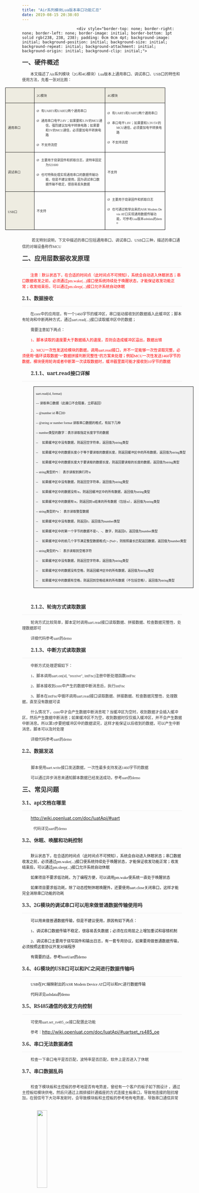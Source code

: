 ```yaml
---
title: "Air系列模块Lua版本串口功能汇总"
date: 2019-08-15 20:38:03
---
```







                            <div style="border-top: none; border-right: none; border-left: none; border-image: initial; border-bottom: 1pt solid rgb(238, 238, 238); padding: 0cm 0cm 4pt; background-image: initial; background-position: initial; background-size: initial; background-repeat: initial; background-attachment: initial; background-origin: initial; background-clip: initial;">

<p class="MsoNormal" align="left" style="margin-bottom: 7.4pt; background-image: initial; background-position: initial; background-size: initial; background-repeat: initial; background-attachment: initial; background-origin: initial; background-clip: initial; word-break: break-all; border: none; padding: 0cm;"><a name="下载安装"></a><b><span style="font-size:14.5pt;font-family:&quot;微软雅黑&quot;,&quot;sans-serif&quot;;mso-ascii-font-family:
inherit;mso-hansi-font-family:inherit;mso-bidi-font-family:宋体;color:#333333;
mso-font-kerning:18.0pt">一、硬件概述</span></b><b><span lang="EN-US" style="font-size:
14.5pt;font-family:&quot;inherit&quot;,&quot;serif&quot;;mso-fareast-font-family:微软雅黑;mso-bidi-font-family:
宋体;color:#333333;mso-font-kerning:18.0pt"><o:p></o:p></span></b></p>

</div><p class="MsoNormal" align="left" style="margin-bottom: 7.4pt; background-image: initial; background-position: initial; background-size: initial; background-repeat: initial; background-attachment: initial; background-origin: initial; background-clip: initial; word-break: break-all;"><span lang="EN-US" style="font-size:6.5pt;font-family:&quot;微软雅黑&quot;,&quot;sans-serif&quot;;mso-bidi-font-family:
宋体;color:#333333;mso-font-kerning:0pt">&nbsp;&nbsp;&nbsp;&nbsp;&nbsp;&nbsp;&nbsp;&nbsp;&nbsp;&nbsp;&nbsp; </span><span style="font-size:9.0pt;font-family:&quot;微软雅黑&quot;,&quot;sans-serif&quot;;mso-bidi-font-family:
宋体;color:#333333;mso-font-kerning:0pt">本文描述了<span lang="EN-US">Air</span>系列模块（<span lang="EN-US">2G</span>和<span lang="EN-US">4G</span>模块）<span lang="EN-US">Lua</span>版本上通用串口、调试串口、<span lang="EN-US">USB</span>口的特性和使用方法，先看一张对比图：<span lang="EN-US"><o:p></o:p></span></span></p><div align="center">

<table class="MsoTableGrid" border="1" cellspacing="0" cellpadding="0" style="margin-left: -79.35pt; border: none;">
 <tbody><tr style="mso-yfti-irow:0;mso-yfti-firstrow:yes;height:1.0pt">
  <td width="115" style="width:69.25pt;border:solid black 1.0pt;mso-border-themecolor:
  text1;mso-border-alt:solid black .5pt;mso-border-themecolor:text1;background:
  #EEECE1;mso-background-themecolor:background2;padding:0cm 5.4pt 0cm 5.4pt;
  height:1.0pt">
  <p class="MsoNormal" style="margin-bottom:7.4pt;mso-pagination:widow-orphan;
  word-break:break-all"><span lang="EN-US" style="font-size:9.0pt;font-family:
  &quot;微软雅黑&quot;,&quot;sans-serif&quot;;mso-bidi-font-family:宋体;color:#333333;mso-font-kerning:
  0pt">&nbsp;&nbsp;&nbsp;&nbsp;&nbsp;&nbsp;&nbsp;&nbsp; </span><span lang="EN-US" style="font-size:7.5pt;font-family:&quot;微软雅黑&quot;,&quot;sans-serif&quot;;mso-bidi-font-family:
  宋体;color:#333333;mso-font-kerning:0pt"><o:p></o:p></span></p>
  </td>
  <td width="326" style="width:195.65pt;border:solid black 1.0pt;mso-border-themecolor:
  text1;border-left:none;mso-border-left-alt:solid black .5pt;mso-border-left-themecolor:
  text1;mso-border-alt:solid black .5pt;mso-border-themecolor:text1;background:
  #EEECE1;mso-background-themecolor:background2;padding:0cm 5.4pt 0cm 5.4pt;
  height:1.0pt">
  <p class="MsoNormal" style="mso-pagination:widow-orphan;word-break:break-all"><span lang="EN-US" style="font-size:7.5pt;font-family:&quot;微软雅黑&quot;,&quot;sans-serif&quot;;mso-bidi-font-family:
  宋体;color:#333333;mso-font-kerning:0pt">2G</span><span style="font-size:7.5pt;
  font-family:&quot;微软雅黑&quot;,&quot;sans-serif&quot;;mso-bidi-font-family:宋体;color:#333333;
  mso-font-kerning:0pt">模块<span lang="EN-US"><o:p></o:p></span></span></p>
  </td>
  <td width="269" style="width:161.3pt;border:solid black 1.0pt;mso-border-themecolor:
  text1;border-left:none;mso-border-left-alt:solid black .5pt;mso-border-left-themecolor:
  text1;mso-border-alt:solid black .5pt;mso-border-themecolor:text1;background:
  #EEECE1;mso-background-themecolor:background2;padding:0cm 5.4pt 0cm 5.4pt;
  height:1.0pt">
  <p class="MsoNormal" style="mso-pagination:widow-orphan;word-break:break-all"><span lang="EN-US" style="font-size:7.5pt;font-family:&quot;微软雅黑&quot;,&quot;sans-serif&quot;;mso-bidi-font-family:
  宋体;color:#333333;mso-font-kerning:0pt">4G</span><span style="font-size:7.5pt;
  font-family:&quot;微软雅黑&quot;,&quot;sans-serif&quot;;mso-bidi-font-family:宋体;color:#333333;
  mso-font-kerning:0pt">模块<span lang="EN-US"><o:p></o:p></span></span></p>
  </td>
 </tr>
 <tr style="mso-yfti-irow:1;height:1.0pt">
  <td width="115" style="width:69.25pt;border:solid black 1.0pt;mso-border-themecolor:
  text1;border-top:none;mso-border-top-alt:solid black .5pt;mso-border-top-themecolor:
  text1;mso-border-alt:solid black .5pt;mso-border-themecolor:text1;background:
  #EEECE1;mso-background-themecolor:background2;padding:0cm 5.4pt 0cm 5.4pt;
  height:1.0pt">
  <p class="MsoNormal" style="mso-pagination:widow-orphan;word-break:break-all"><span style="font-size:7.5pt;font-family:&quot;微软雅黑&quot;,&quot;sans-serif&quot;;mso-bidi-font-family:
  宋体;color:#333333;mso-font-kerning:0pt">通用串口<span lang="EN-US"><o:p></o:p></span></span></p>
  </td>
  <td width="326" style="width:195.65pt;border-top:none;border-left:none;
  border-bottom:solid black 1.0pt;mso-border-bottom-themecolor:text1;
  border-right:solid black 1.0pt;mso-border-right-themecolor:text1;mso-border-top-alt:
  solid black .5pt;mso-border-top-themecolor:text1;mso-border-left-alt:solid black .5pt;
  mso-border-left-themecolor:text1;mso-border-alt:solid black .5pt;mso-border-themecolor:
  text1;padding:0cm 5.4pt 0cm 5.4pt;height:1.0pt">
  <p class="MsoListParagraph" style="margin-left:21.0pt;text-indent:-21.0pt;
  mso-char-indent-count:0;mso-pagination:widow-orphan;mso-list:l1 level1 lfo1;
  word-break:break-all"><!--[if !supportLists]--><span lang="EN-US" style="font-size:
  7.5pt;font-family:Wingdings;mso-fareast-font-family:Wingdings;mso-bidi-font-family:
  Wingdings;color:#333333;mso-font-kerning:0pt">Ø<span style="font-variant-numeric: normal; font-variant-east-asian: normal; font-stretch: normal; font-size: 7pt; line-height: normal; font-family: &quot;Times New Roman&quot;;">&nbsp;&nbsp; </span></span><!--[endif]--><span style="font-size:7.5pt;font-family:&quot;微软雅黑&quot;,&quot;sans-serif&quot;;mso-bidi-font-family:
  宋体;color:#333333;mso-font-kerning:0pt">有<span lang="EN-US">UART1</span>和<span lang="EN-US">UART2</span>两个通用串口<span lang="EN-US"><o:p></o:p></span></span></p>
  <p class="MsoListParagraph" style="margin-left:21.0pt;text-indent:-21.0pt;
  mso-char-indent-count:0;mso-pagination:widow-orphan;mso-list:l1 level1 lfo1;
  word-break:break-all"><!--[if !supportLists]--><span lang="EN-US" style="font-size:
  7.5pt;font-family:Wingdings;mso-fareast-font-family:Wingdings;mso-bidi-font-family:
  Wingdings;color:#333333;mso-font-kerning:0pt">Ø<span style="font-variant-numeric: normal; font-variant-east-asian: normal; font-stretch: normal; font-size: 7pt; line-height: normal; font-family: &quot;Times New Roman&quot;;">&nbsp;&nbsp; </span></span><!--[endif]--><span style="font-size:7.5pt;font-family:&quot;微软雅黑&quot;,&quot;sans-serif&quot;;mso-bidi-font-family:
  宋体;color:#333333;mso-font-kerning:0pt">通用串口电平<span lang="EN-US">2.8V</span>；如果要和<span lang="EN-US">3.3V</span>的<span lang="EN-US">MCU</span>通信，强烈建议加电平转换电路；如果要和<span lang="EN-US">5V</span>的<span lang="EN-US">MCU</span>通信，必须要加电平转换电路<span lang="EN-US"><o:p></o:p></span></span></p>
  <p class="MsoListParagraph" style="margin-left:21.0pt;text-indent:-21.0pt;
  mso-char-indent-count:0;mso-pagination:widow-orphan;mso-list:l1 level1 lfo1;
  word-break:break-all"><!--[if !supportLists]--><span lang="EN-US" style="font-size:
  7.5pt;font-family:Wingdings;mso-fareast-font-family:Wingdings;mso-bidi-font-family:
  Wingdings;color:#333333;mso-font-kerning:0pt">Ø<span style="font-variant-numeric: normal; font-variant-east-asian: normal; font-stretch: normal; font-size: 7pt; line-height: normal; font-family: &quot;Times New Roman&quot;;">&nbsp;&nbsp; </span></span><!--[endif]--><span style="font-size:7.5pt;font-family:&quot;微软雅黑&quot;,&quot;sans-serif&quot;;mso-bidi-font-family:
  宋体;color:#333333;mso-font-kerning:0pt">不支持流控<span lang="EN-US"><o:p></o:p></span></span></p>
  </td>
  <td width="269" style="width:161.3pt;border-top:none;border-left:none;
  border-bottom:solid black 1.0pt;mso-border-bottom-themecolor:text1;
  border-right:solid black 1.0pt;mso-border-right-themecolor:text1;mso-border-top-alt:
  solid black .5pt;mso-border-top-themecolor:text1;mso-border-left-alt:solid black .5pt;
  mso-border-left-themecolor:text1;mso-border-alt:solid black .5pt;mso-border-themecolor:
  text1;padding:0cm 5.4pt 0cm 5.4pt;height:1.0pt">
  <p class="MsoListParagraph" style="margin-left:21.0pt;text-indent:-21.0pt;
  mso-char-indent-count:0;mso-pagination:widow-orphan;mso-list:l1 level1 lfo1;
  word-break:break-all"><!--[if !supportLists]--><span lang="EN-US" style="font-size:
  7.5pt;font-family:Wingdings;mso-fareast-font-family:Wingdings;mso-bidi-font-family:
  Wingdings;color:#333333;mso-font-kerning:0pt">Ø<span style="font-variant-numeric: normal; font-variant-east-asian: normal; font-stretch: normal; font-size: 7pt; line-height: normal; font-family: &quot;Times New Roman&quot;;">&nbsp;&nbsp; </span></span><!--[endif]--><span style="font-size:7.5pt;font-family:&quot;微软雅黑&quot;,&quot;sans-serif&quot;;mso-bidi-font-family:
  宋体;color:#333333;mso-font-kerning:0pt">有<span lang="EN-US">UART1</span>和<span lang="EN-US">UART2</span>两个通用串口<span lang="EN-US"><o:p></o:p></span></span></p>
  <p class="MsoListParagraph" style="margin-left:21.0pt;text-indent:-21.0pt;
  mso-char-indent-count:0;mso-pagination:widow-orphan;mso-list:l1 level1 lfo1;
  word-break:break-all"><!--[if !supportLists]--><span lang="EN-US" style="font-size:
  7.5pt;font-family:Wingdings;mso-fareast-font-family:Wingdings;mso-bidi-font-family:
  Wingdings;color:#333333;mso-font-kerning:0pt">Ø<span style="font-variant-numeric: normal; font-variant-east-asian: normal; font-stretch: normal; font-size: 7pt; line-height: normal; font-family: &quot;Times New Roman&quot;;">&nbsp;&nbsp; </span></span><!--[endif]--><span style="font-size:7.5pt;font-family:&quot;微软雅黑&quot;,&quot;sans-serif&quot;;mso-bidi-font-family:
  宋体;color:#333333;mso-font-kerning:0pt">串口电平<span lang="EN-US">1.8V</span>；如果要和<span lang="EN-US">3.3V/5V</span>的<span lang="EN-US">MCU</span>通信，必须要加电平转换电路<span lang="EN-US"><o:p></o:p></span></span></p>
  <p class="MsoListParagraph" style="margin-left:21.0pt;text-indent:-21.0pt;
  mso-char-indent-count:0;mso-pagination:widow-orphan;mso-list:l1 level1 lfo1;
  word-break:break-all"><!--[if !supportLists]--><span lang="EN-US" style="font-size:
  7.5pt;font-family:Wingdings;mso-fareast-font-family:Wingdings;mso-bidi-font-family:
  Wingdings;color:#333333;mso-font-kerning:0pt">Ø<span style="font-variant-numeric: normal; font-variant-east-asian: normal; font-stretch: normal; font-size: 7pt; line-height: normal; font-family: &quot;Times New Roman&quot;;">&nbsp;&nbsp; </span></span><!--[endif]--><span style="font-size:7.5pt;font-family:&quot;微软雅黑&quot;,&quot;sans-serif&quot;;mso-bidi-font-family:
  宋体;color:#333333;mso-font-kerning:0pt">不支持流控<span lang="EN-US"><o:p></o:p></span></span></p>
  </td>
 </tr>
 <tr style="mso-yfti-irow:2;height:1.0pt">
  <td width="115" style="width:69.25pt;border:solid black 1.0pt;mso-border-themecolor:
  text1;border-top:none;mso-border-top-alt:solid black .5pt;mso-border-top-themecolor:
  text1;mso-border-alt:solid black .5pt;mso-border-themecolor:text1;background:
  #EEECE1;mso-background-themecolor:background2;padding:0cm 5.4pt 0cm 5.4pt;
  height:1.0pt">
  <p class="MsoNormal" style="mso-pagination:widow-orphan;word-break:break-all"><span style="font-size:7.5pt;font-family:&quot;微软雅黑&quot;,&quot;sans-serif&quot;;mso-bidi-font-family:
  宋体;color:#333333;mso-font-kerning:0pt">调试串口<span lang="EN-US"><o:p></o:p></span></span></p>
  </td>
  <td width="326" style="width:195.65pt;border-top:none;border-left:none;
  border-bottom:solid black 1.0pt;mso-border-bottom-themecolor:text1;
  border-right:solid black 1.0pt;mso-border-right-themecolor:text1;mso-border-top-alt:
  solid black .5pt;mso-border-top-themecolor:text1;mso-border-left-alt:solid black .5pt;
  mso-border-left-themecolor:text1;mso-border-alt:solid black .5pt;mso-border-themecolor:
  text1;padding:0cm 5.4pt 0cm 5.4pt;height:1.0pt">
  <p class="MsoListParagraph" style="margin-left:21.0pt;text-indent:-21.0pt;
  mso-char-indent-count:0;mso-pagination:widow-orphan;mso-list:l0 level1 lfo2;
  word-break:break-all"><!--[if !supportLists]--><span lang="EN-US" style="font-size:
  7.5pt;font-family:Wingdings;mso-fareast-font-family:Wingdings;mso-bidi-font-family:
  Wingdings;color:#333333;mso-font-kerning:0pt">Ø<span style="font-variant-numeric: normal; font-variant-east-asian: normal; font-stretch: normal; font-size: 7pt; line-height: normal; font-family: &quot;Times New Roman&quot;;">&nbsp;&nbsp; </span></span><!--[endif]--><span style="font-size:7.5pt;font-family:&quot;微软雅黑&quot;,&quot;sans-serif&quot;;mso-bidi-font-family:
  宋体;color:#333333;mso-font-kerning:0pt">主要用于烧录固件和抓取日志，波特率固定为<span lang="EN-US">921600<o:p></o:p></span></span></p>
  <p class="MsoListParagraph" style="margin-left:21.0pt;text-indent:-21.0pt;
  mso-char-indent-count:0;mso-pagination:widow-orphan;mso-list:l0 level1 lfo2;
  word-break:break-all"><!--[if !supportLists]--><span lang="EN-US" style="font-size:
  7.5pt;font-family:Wingdings;mso-fareast-font-family:Wingdings;mso-bidi-font-family:
  Wingdings;color:#333333;mso-font-kerning:0pt">Ø<span style="font-variant-numeric: normal; font-variant-east-asian: normal; font-stretch: normal; font-size: 7pt; line-height: normal; font-family: &quot;Times New Roman&quot;;">&nbsp;&nbsp; </span></span><!--[endif]--><span style="font-size:7.5pt;font-family:&quot;微软雅黑&quot;,&quot;sans-serif&quot;;mso-bidi-font-family:
  宋体;color:#333333;mso-font-kerning:0pt">也可特殊处理实现通用串口的数据传输功能，但是不建议使用，因为调试串口数据传输不稳定，很容易丢失数据<span lang="EN-US"><o:p></o:p></span></span></p>
  </td>
  <td width="269" style="width:161.3pt;border-top:none;border-left:none;
  border-bottom:solid black 1.0pt;mso-border-bottom-themecolor:text1;
  border-right:solid black 1.0pt;mso-border-right-themecolor:text1;mso-border-top-alt:
  solid black .5pt;mso-border-top-themecolor:text1;mso-border-left-alt:solid black .5pt;
  mso-border-left-themecolor:text1;mso-border-alt:solid black .5pt;mso-border-themecolor:
  text1;padding:0cm 5.4pt 0cm 5.4pt;height:1.0pt">
  <p class="MsoNormal" style="mso-pagination:widow-orphan;word-break:break-all"><span style="font-size:7.5pt;font-family:&quot;微软雅黑&quot;,&quot;sans-serif&quot;;mso-bidi-font-family:
  宋体;color:#333333;mso-font-kerning:0pt">不支持<span lang="EN-US"><o:p></o:p></span></span></p>
  </td>
 </tr>
 <tr style="mso-yfti-irow:3;mso-yfti-lastrow:yes;height:1.0pt">
  <td width="115" style="width:69.25pt;border:solid black 1.0pt;mso-border-themecolor:
  text1;border-top:none;mso-border-top-alt:solid black .5pt;mso-border-top-themecolor:
  text1;mso-border-alt:solid black .5pt;mso-border-themecolor:text1;background:
  #EEECE1;mso-background-themecolor:background2;padding:0cm 5.4pt 0cm 5.4pt;
  height:1.0pt">
  <p class="MsoNormal" style="margin-bottom:7.4pt;mso-pagination:widow-orphan;
  word-break:break-all"><span lang="EN-US" style="font-size:7.5pt;font-family:
  &quot;微软雅黑&quot;,&quot;sans-serif&quot;;mso-bidi-font-family:宋体;color:#333333;mso-font-kerning:
  0pt">USB</span><span style="font-size:7.5pt;font-family:&quot;微软雅黑&quot;,&quot;sans-serif&quot;;
  mso-bidi-font-family:宋体;color:#333333;mso-font-kerning:0pt">口<span lang="EN-US"><o:p></o:p></span></span></p>
  </td>
  <td width="326" style="width:195.65pt;border-top:none;border-left:none;
  border-bottom:solid black 1.0pt;mso-border-bottom-themecolor:text1;
  border-right:solid black 1.0pt;mso-border-right-themecolor:text1;mso-border-top-alt:
  solid black .5pt;mso-border-top-themecolor:text1;mso-border-left-alt:solid black .5pt;
  mso-border-left-themecolor:text1;mso-border-alt:solid black .5pt;mso-border-themecolor:
  text1;padding:0cm 5.4pt 0cm 5.4pt;height:1.0pt">
  <p class="MsoNormal" style="mso-pagination:widow-orphan;word-break:break-all"><span style="font-size:7.5pt;font-family:&quot;微软雅黑&quot;,&quot;sans-serif&quot;;mso-bidi-font-family:
  宋体;color:#333333;mso-font-kerning:0pt">不支持<span lang="EN-US"><o:p></o:p></span></span></p>
  </td>
  <td width="269" style="width:161.3pt;border-top:none;border-left:none;
  border-bottom:solid black 1.0pt;mso-border-bottom-themecolor:text1;
  border-right:solid black 1.0pt;mso-border-right-themecolor:text1;mso-border-top-alt:
  solid black .5pt;mso-border-top-themecolor:text1;mso-border-left-alt:solid black .5pt;
  mso-border-left-themecolor:text1;mso-border-alt:solid black .5pt;mso-border-themecolor:
  text1;padding:0cm 5.4pt 0cm 5.4pt;height:1.0pt">
  <p class="MsoListParagraph" style="margin-left:21.0pt;text-indent:-21.0pt;
  mso-char-indent-count:0;mso-pagination:widow-orphan;mso-list:l0 level1 lfo2;
  word-break:break-all"><!--[if !supportLists]--><span lang="EN-US" style="font-size:
  7.5pt;font-family:Wingdings;mso-fareast-font-family:Wingdings;mso-bidi-font-family:
  Wingdings;color:#333333;mso-font-kerning:0pt">Ø<span style="font-variant-numeric: normal; font-variant-east-asian: normal; font-stretch: normal; font-size: 7pt; line-height: normal; font-family: &quot;Times New Roman&quot;;">&nbsp;&nbsp; </span></span><!--[endif]--><span style="font-size:7.5pt;font-family:&quot;微软雅黑&quot;,&quot;sans-serif&quot;;mso-bidi-font-family:
  宋体;color:#333333;mso-font-kerning:0pt">主要用于烧录固件和抓取日志<span lang="EN-US"><o:p></o:p></span></span></p>
  <p class="MsoListParagraph" style="margin-left:21.0pt;text-indent:-21.0pt;
  mso-char-indent-count:0;mso-pagination:widow-orphan;mso-list:l0 level1 lfo2;
  word-break:break-all"><!--[if !supportLists]--><span lang="EN-US" style="font-size:
  7.5pt;font-family:Wingdings;mso-fareast-font-family:Wingdings;mso-bidi-font-family:
  Wingdings;color:#333333;mso-font-kerning:0pt">Ø<span style="font-variant-numeric: normal; font-variant-east-asian: normal; font-stretch: normal; font-size: 7pt; line-height: normal; font-family: &quot;Times New Roman&quot;;">&nbsp;&nbsp; </span></span><!--[endif]--><span style="font-size:7.5pt;font-family:&quot;微软雅黑&quot;,&quot;sans-serif&quot;;mso-bidi-font-family:
  宋体;color:#333333;mso-font-kerning:0pt">也可通过枚举出来的<span lang="EN-US">ASR Modem
  Devie AT</span>口实现通用数据传输功能，可参考<span lang="EN-US">Lua</span>版本<span lang="EN-US">usbdata</span>的<span lang="EN-US">demo<o:p></o:p></span></span></p>
  </td>
 </tr>
</tbody></table>

</div><p class="MsoNormal" align="left" style="margin-bottom: 7.4pt; background-image: initial; background-position: initial; background-size: initial; background-repeat: initial; background-attachment: initial; background-origin: initial; background-clip: initial; word-break: break-all;"><b><span lang="EN-US" style="font-size:14.5pt;font-family:&quot;inherit&quot;,&quot;serif&quot;;mso-fareast-font-family:
微软雅黑;mso-bidi-font-family:宋体;color:#333333;mso-font-kerning:18.0pt">&nbsp;&nbsp;&nbsp;&nbsp;&nbsp; </span></b><span style="font-size:9.0pt;
font-family:&quot;微软雅黑&quot;,&quot;sans-serif&quot;;mso-bidi-font-family:宋体;color:#333333;
mso-font-kerning:0pt">若无特别说明，下文中描述的串口包括通用串口、调试串口、<span lang="EN-US">USB</span>口三种，描述的串口通信的对端设备称作<span lang="EN-US">MCU<o:p></o:p></span></span></p><div style="border-top: none; border-right: none; border-left: none; border-image: initial; border-bottom: 1pt solid rgb(238, 238, 238); padding: 0cm 0cm 4pt; background-image: initial; background-position: initial; background-size: initial; background-repeat: initial; background-attachment: initial; background-origin: initial; background-clip: initial;">

<p class="MsoNormal" align="left" style="margin-bottom: 7.4pt; background-image: initial; background-position: initial; background-size: initial; background-repeat: initial; background-attachment: initial; background-origin: initial; background-clip: initial; word-break: break-all; border: none; padding: 0cm;"><b><span style="font-size:14.5pt;font-family:&quot;微软雅黑&quot;,&quot;sans-serif&quot;;mso-ascii-font-family:
inherit;mso-hansi-font-family:inherit;mso-bidi-font-family:宋体;color:#333333;
mso-font-kerning:18.0pt">二、应用层数据收发原理</span></b><b><span lang="EN-US" style="font-size:14.5pt;font-family:&quot;inherit&quot;,&quot;serif&quot;;mso-fareast-font-family:
微软雅黑;mso-bidi-font-family:宋体;color:#333333;mso-font-kerning:18.0pt"><o:p></o:p></span></b></p>

</div><p class="MsoNormal" align="left" style="margin-bottom: 7.4pt; background-image: initial; background-position: initial; background-size: initial; background-repeat: initial; background-attachment: initial; background-origin: initial; background-clip: initial; word-break: break-all;"><span lang="EN-US" style="font-size:6.5pt;font-family:&quot;微软雅黑&quot;,&quot;sans-serif&quot;;mso-bidi-font-family:
宋体;color:#333333;mso-font-kerning:0pt">&nbsp;&nbsp;&nbsp;&nbsp;&nbsp;&nbsp;&nbsp;&nbsp;&nbsp;&nbsp;&nbsp; </span><span style="font-size:9.0pt;font-family:&quot;微软雅黑&quot;,&quot;sans-serif&quot;;mso-bidi-font-family:
宋体;color:red;mso-font-kerning:0pt">注意：默认状态下，在合适的时间点（此时间点不可预知），系统会自动进入休眠状态；串口数据收发之前，必须通过<span lang="EN-US">pm.wake(...)</span>接口使系统持续处于唤醒状态，才能保证收发功能正常；收发结束后，可以通过<span lang="EN-US">pm.sleep(...)</span>接口允许系统自动休眠<span lang="EN-US"><o:p></o:p></span></span></p><div style="border-top: none; border-right: none; border-left: none; border-image: initial; border-bottom: 1pt solid rgb(238, 238, 238); padding: 0cm 0cm 4pt; background-image: initial; background-position: initial; background-size: initial; background-repeat: initial; background-attachment: initial; background-origin: initial; background-clip: initial;">

<p class="MsoNormal" align="left" style="margin: 12pt 0cm 7.4pt; background-image: initial; background-position: initial; background-size: initial; background-repeat: initial; background-attachment: initial; background-origin: initial; background-clip: initial; word-break: break-all; border: none; padding: 0cm;"><b><span lang="EN-US" style="font-size:11.5pt;font-family:&quot;inherit&quot;,&quot;serif&quot;;mso-fareast-font-family:
微软雅黑;mso-bidi-font-family:宋体;color:#333333;mso-font-kerning:0pt">2.1</span></b><b><span style="font-size:11.5pt;font-family:&quot;微软雅黑&quot;,&quot;sans-serif&quot;;mso-ascii-font-family:
inherit;mso-hansi-font-family:inherit;mso-bidi-font-family:宋体;color:#333333;
mso-font-kerning:0pt">、数据接收</span></b><b><span lang="EN-US" style="font-size:
11.5pt;font-family:&quot;inherit&quot;,&quot;serif&quot;;mso-fareast-font-family:微软雅黑;mso-bidi-font-family:
宋体;color:#333333;mso-font-kerning:0pt"><o:p></o:p></span></b></p>

</div><p class="MsoNormal" align="left" style="margin-bottom: 7.4pt; background-image: initial; background-position: initial; background-size: initial; background-repeat: initial; background-attachment: initial; background-origin: initial; background-clip: initial; word-break: break-all;"><span lang="EN-US" style="font-size:6.5pt;font-family:&quot;微软雅黑&quot;,&quot;sans-serif&quot;;mso-bidi-font-family:
宋体;color:#333333;mso-font-kerning:0pt">&nbsp;&nbsp;&nbsp;&nbsp;&nbsp;&nbsp;&nbsp;&nbsp;&nbsp;&nbsp;&nbsp; </span><span style="font-size:9.0pt;font-family:&quot;微软雅黑&quot;,&quot;sans-serif&quot;;mso-bidi-font-family:
宋体;color:#333333;mso-font-kerning:0pt">在<span lang="EN-US">core</span>中的应用层，有一个<span lang="EN-US">1460</span>字节的缓冲区，串口驱动接收到的数据插入此缓冲区；脚本有轮询和中断两种方式，通过<span lang="EN-US">uart.read(...)</span>接口读取缓冲区中的数据；<span lang="EN-US"><o:p></o:p></span></span></p><p class="MsoNormal" align="left" style="margin-bottom: 7.4pt; background-image: initial; background-position: initial; background-size: initial; background-repeat: initial; background-attachment: initial; background-origin: initial; background-clip: initial; word-break: break-all;"><span lang="EN-US" style="font-size:9.0pt;font-family:&quot;微软雅黑&quot;,&quot;sans-serif&quot;;mso-bidi-font-family:
宋体;color:#333333;mso-font-kerning:0pt">&nbsp;&nbsp;&nbsp;&nbsp;&nbsp;&nbsp;&nbsp;&nbsp; </span><span style="font-size:9.0pt;font-family:&quot;微软雅黑&quot;,&quot;sans-serif&quot;;mso-bidi-font-family:
宋体;color:#333333;mso-font-kerning:0pt">需要注意如下两点：<span lang="EN-US"><o:p></o:p></span></span></p><p class="MsoNormal" align="left" style="margin-bottom: 7.4pt; background-image: initial; background-position: initial; background-size: initial; background-repeat: initial; background-attachment: initial; background-origin: initial; background-clip: initial; word-break: break-all;"><span lang="EN-US" style="font-size:9.0pt;font-family:&quot;微软雅黑&quot;,&quot;sans-serif&quot;;mso-bidi-font-family:
宋体;color:#333333;mso-font-kerning:0pt">&nbsp;&nbsp;&nbsp;&nbsp;&nbsp;&nbsp;&nbsp;&nbsp; </span><span lang="EN-US" style="font-size:9.0pt;font-family:&quot;微软雅黑&quot;,&quot;sans-serif&quot;;mso-bidi-font-family:
宋体;color:red;mso-font-kerning:0pt">1</span><span style="font-size:9.0pt;
font-family:&quot;微软雅黑&quot;,&quot;sans-serif&quot;;mso-bidi-font-family:宋体;color:red;mso-font-kerning:
0pt">、脚本读取的速度要大于数据插入的速度，否则会造成缓冲区溢出，数据出错<span lang="EN-US"><o:p></o:p></span></span></p><p class="MsoNormal" align="left" style="margin-bottom: 7.4pt; background-image: initial; background-position: initial; background-size: initial; background-repeat: initial; background-attachment: initial; background-origin: initial; background-clip: initial; word-break: break-all;"><span lang="EN-US" style="font-size:9.0pt;font-family:&quot;微软雅黑&quot;,&quot;sans-serif&quot;;mso-bidi-font-family:
宋体;color:red;mso-font-kerning:0pt">&nbsp;&nbsp;&nbsp;&nbsp;&nbsp;&nbsp;&nbsp;&nbsp; 2</span><span style="font-size:9.0pt;font-family:&quot;微软雅黑&quot;,&quot;sans-serif&quot;;mso-bidi-font-family:
宋体;color:red;mso-font-kerning:0pt">、<span lang="EN-US">MCU</span>一次性发送给模块的数据，调用<span lang="EN-US">uart.read</span>接口，并不一定能够一次性读取完整，必须使用“循环读取数据”<span lang="EN-US">+</span>“数据拼接判断完整性”的方案来处理；例如<span lang="EN-US">MCU</span>一次性发送<span lang="EN-US">1460</span>字节的数据，模块使用轮询或者中断第一次读取数据时，缓冲器里面可能才接收到<span lang="EN-US">10</span>字节的数据</span><span lang="EN-US" style="font-size:9.0pt;
font-family:&quot;微软雅黑&quot;,&quot;sans-serif&quot;;mso-bidi-font-family:宋体;color:#333333;
mso-font-kerning:0pt"><o:p></o:p></span></p><div style="border-top: none; border-right: none; border-left: none; border-image: initial; border-bottom: 1pt solid rgb(238, 238, 238); padding: 0cm 0cm 4pt; background-image: initial; background-position: initial; background-size: initial; background-repeat: initial; background-attachment: initial; background-origin: initial; background-clip: initial;">

<p class="MsoNormal" align="left" style="margin: 12pt 0cm 7.4pt; background-image: initial; background-position: initial; background-size: initial; background-repeat: initial; background-attachment: initial; background-origin: initial; background-clip: initial; word-break: break-all; border: none; padding: 0cm;"><b><span lang="EN-US" style="font-size:11.5pt;font-family:&quot;inherit&quot;,&quot;serif&quot;;mso-fareast-font-family:
微软雅黑;mso-bidi-font-family:宋体;color:#333333;mso-font-kerning:0pt">&nbsp;&nbsp;&nbsp;&nbsp;&nbsp;&nbsp; 2.1.1</span></b><b><span style="font-size:11.5pt;font-family:&quot;微软雅黑&quot;,&quot;sans-serif&quot;;mso-ascii-font-family:
inherit;mso-hansi-font-family:inherit;mso-bidi-font-family:宋体;color:#333333;
mso-font-kerning:0pt">、</span></b><b><span lang="EN-US" style="font-size:11.5pt;
font-family:&quot;inherit&quot;,&quot;serif&quot;;mso-fareast-font-family:微软雅黑;mso-bidi-font-family:
宋体;color:#333333;mso-font-kerning:0pt">uart.read</span></b><b><span style="font-size:11.5pt;font-family:&quot;微软雅黑&quot;,&quot;sans-serif&quot;;mso-ascii-font-family:
inherit;mso-hansi-font-family:inherit;mso-bidi-font-family:宋体;color:#333333;
mso-font-kerning:0pt">接口详解</span></b><b><span lang="EN-US" style="font-size:11.5pt;
font-family:&quot;inherit&quot;,&quot;serif&quot;;mso-fareast-font-family:微软雅黑;mso-bidi-font-family:
宋体;color:#333333;mso-font-kerning:0pt"><o:p></o:p></span></b></p>

</div><table class="MsoTableGrid" border="1" cellspacing="0" cellpadding="0" style="margin-left: 26.7pt; background: rgb(242, 242, 242); border: none;">
 <tbody><tr>
  <td width="666" valign="top" style="width:399.4pt;border:solid black 1.0pt;
  mso-border-themecolor:text1;mso-border-alt:solid black .5pt;mso-border-themecolor:
  text1;padding:0cm 5.4pt 0cm 5.4pt">
  <p class="MsoNormal" align="left" style="word-break: break-all;"><span class="pln"><span lang="EN-US" style="font-size: 7.5pt; font-family: Consolas; border: 1pt none windowtext; padding: 0cm;">uart.read(id, format)<o:p></o:p></span></span></p>
  <p class="MsoNormal" align="left" style="word-break: break-all;"><span class="pln"><span lang="EN-US" style="font-size: 7.5pt; font-family: Consolas; border: 1pt none windowtext; padding: 0cm;">--- </span></span><span class="pln"><span style="font-size: 7.5pt; font-family: 宋体; border: 1pt none windowtext; padding: 0cm;">读取串口数据（此接口不会阻塞，立即返回）</span></span><span class="pln"><span lang="EN-US" style="font-size: 7.5pt; font-family: Consolas; border: 1pt none windowtext; padding: 0cm;"><o:p></o:p></span></span></p>
  <p class="MsoNormal" align="left" style="word-break: break-all;"><span class="pln"><span lang="EN-US" style="font-size: 7.5pt; font-family: Consolas; border: 1pt none windowtext; padding: 0cm;">-- @number id </span></span><span class="pln"><span style="font-size: 7.5pt; font-family: 宋体; border: 1pt none windowtext; padding: 0cm;">串口</span></span><span class="pln"><span lang="EN-US" style="font-size: 7.5pt; font-family: Consolas; border: 1pt none windowtext; padding: 0cm;">ID<o:p></o:p></span></span></p>
  <p class="MsoNormal" align="left" style="word-break: break-all;"><span class="pln"><span lang="EN-US" style="font-size: 7.5pt; font-family: Consolas; border: 1pt none windowtext; padding: 0cm;">-- @string or number format </span></span><span class="pln"><span style="font-size: 7.5pt; font-family: 宋体; border: 1pt none windowtext; padding: 0cm;">读取串口数据的格式，有如下几种</span></span><span class="pln"><span lang="EN-US" style="font-size: 7.5pt; font-family: Consolas; border: 1pt none windowtext; padding: 0cm;"><o:p></o:p></span></span></p>
  <p class="MsoNormal" align="left" style="word-break: break-all;"><span class="pln"><span lang="EN-US" style="font-size: 7.5pt; font-family: Consolas; border: 1pt none windowtext; padding: 0cm;">-- number</span></span><span class="pln"><span style="font-size: 7.5pt; font-family: 宋体; border: 1pt none windowtext; padding: 0cm;">类型的数字：表示读取指定长度字节的数据</span></span><span class="pln"><span lang="EN-US" style="font-size: 7.5pt; font-family: Consolas; border: 1pt none windowtext; padding: 0cm;"><o:p></o:p></span></span></p>
  <p class="MsoNormal" align="left" style="word-break: break-all;"><span class="pln"><span lang="EN-US" style="font-size: 7.5pt; font-family: Consolas; border: 1pt none windowtext; padding: 0cm;">--&nbsp;&nbsp;&nbsp;&nbsp;
  </span></span><span class="pln"><span style="font-size: 7.5pt; font-family: 宋体; border: 1pt none windowtext; padding: 0cm;">如果缓冲区中没有数据，则返回空字符串，返回值为</span></span><span class="pln"><span lang="EN-US" style="font-size: 7.5pt; font-family: Consolas; border: 1pt none windowtext; padding: 0cm;">string</span></span><span class="pln"><span style="font-size: 7.5pt; font-family: 宋体; border: 1pt none windowtext; padding: 0cm;">类型</span></span><span class="pln"><span lang="EN-US" style="font-size: 7.5pt; font-family: Consolas; border: 1pt none windowtext; padding: 0cm;"><o:p></o:p></span></span></p>
  <p class="MsoNormal" align="left" style="word-break: break-all;"><span class="pln"><span lang="EN-US" style="font-size: 7.5pt; font-family: Consolas; border: 1pt none windowtext; padding: 0cm;">--&nbsp;&nbsp;&nbsp;&nbsp;
  </span></span><span class="pln"><span style="font-size: 7.5pt; font-family: 宋体; border: 1pt none windowtext; padding: 0cm;">如果缓冲区中的数据长度小于等于要读取的数据长度，则返回缓冲区中的所有数据，返回值为</span></span><span class="pln"><span lang="EN-US" style="font-size: 7.5pt; font-family: Consolas; border: 1pt none windowtext; padding: 0cm;">string</span></span><span class="pln"><span style="font-size: 7.5pt; font-family: 宋体; border: 1pt none windowtext; padding: 0cm;">类型</span></span><span class="pln"><span lang="EN-US" style="font-size: 7.5pt; font-family: Consolas; border: 1pt none windowtext; padding: 0cm;"><o:p></o:p></span></span></p>
  <p class="MsoNormal" align="left" style="word-break: break-all;"><span class="pln"><span lang="EN-US" style="font-size: 7.5pt; font-family: Consolas; border: 1pt none windowtext; padding: 0cm;">--&nbsp;&nbsp;&nbsp;&nbsp;
  </span></span><span class="pln"><span style="font-size: 7.5pt; font-family: 宋体; border: 1pt none windowtext; padding: 0cm;">如果缓冲区中的数据长度大于要读取的数据长度，则返回要读取的长度的数据，返回值为</span></span><span class="pln"><span lang="EN-US" style="font-size: 7.5pt; font-family: Consolas; border: 1pt none windowtext; padding: 0cm;">string</span></span><span class="pln"><span style="font-size: 7.5pt; font-family: 宋体; border: 1pt none windowtext; padding: 0cm;">类型</span></span><span class="pln"><span lang="EN-US" style="font-size: 7.5pt; font-family: Consolas; border: 1pt none windowtext; padding: 0cm;"><o:p></o:p></span></span></p>
  <p class="MsoNormal" align="left" style="word-break: break-all;"><span class="pln"><span lang="EN-US" style="font-size: 7.5pt; font-family: Consolas; border: 1pt none windowtext; padding: 0cm;">-- string</span></span><span class="pln"><span style="font-size: 7.5pt; font-family: 宋体; border: 1pt none windowtext; padding: 0cm;">类型的</span></span><span class="pln"><span lang="EN-US" style="font-size: 7.5pt; font-family: Consolas; border: 1pt none windowtext; padding: 0cm;">*l</span></span><span class="pln"><span style="font-size: 7.5pt; font-family: 宋体; border: 1pt none windowtext; padding: 0cm;">：</span></span><span class="pln"><span lang="EN-US" style="font-size: 7.5pt; font-family: Consolas; border: 1pt none windowtext; padding: 0cm;">&nbsp; </span></span><span class="pln"><span style="font-size: 7.5pt; font-family: 宋体; border: 1pt none windowtext; padding: 0cm;">表示读取到换行符</span></span><span class="pln"><span lang="EN-US" style="font-size: 7.5pt; font-family: Consolas; border: 1pt none windowtext; padding: 0cm;">\n<o:p></o:p></span></span></p>
  <p class="MsoNormal" align="left" style="word-break: break-all;"><span class="pln"><span lang="EN-US" style="font-size: 7.5pt; font-family: Consolas; border: 1pt none windowtext; padding: 0cm;">--&nbsp;&nbsp;&nbsp;&nbsp;
  </span></span><span class="pln"><span style="font-size: 7.5pt; font-family: 宋体; border: 1pt none windowtext; padding: 0cm;">如果缓冲区中没有数据，则返回空字符串，返回值为</span></span><span class="pln"><span lang="EN-US" style="font-size: 7.5pt; font-family: Consolas; border: 1pt none windowtext; padding: 0cm;">string</span></span><span class="pln"><span style="font-size: 7.5pt; font-family: 宋体; border: 1pt none windowtext; padding: 0cm;">类型</span></span><span class="pln"><span lang="EN-US" style="font-size: 7.5pt; font-family: Consolas; border: 1pt none windowtext; padding: 0cm;"><o:p></o:p></span></span></p>
  <p class="MsoNormal" align="left" style="word-break: break-all;"><span class="pln"><span lang="EN-US" style="font-size: 7.5pt; font-family: Consolas; border: 1pt none windowtext; padding: 0cm;">--&nbsp;&nbsp;&nbsp;&nbsp;
  </span></span><span class="pln"><span style="font-size: 7.5pt; font-family: 宋体; border: 1pt none windowtext; padding: 0cm;">如果缓冲区中的数据没有</span></span><span class="pln"><span lang="EN-US" style="font-size: 7.5pt; font-family: Consolas; border: 1pt none windowtext; padding: 0cm;">\n</span></span><span class="pln"><span style="font-size: 7.5pt; font-family: 宋体; border: 1pt none windowtext; padding: 0cm;">，则返回缓冲区中的所有数据，返回值为</span></span><span class="pln"><span lang="EN-US" style="font-size: 7.5pt; font-family: Consolas; border: 1pt none windowtext; padding: 0cm;">string</span></span><span class="pln"><span style="font-size: 7.5pt; font-family: 宋体; border: 1pt none windowtext; padding: 0cm;">类型</span></span><span class="pln"><span lang="EN-US" style="font-size: 7.5pt; font-family: Consolas; border: 1pt none windowtext; padding: 0cm;"><o:p></o:p></span></span></p>
  <p class="MsoNormal" align="left" style="word-break: break-all;"><span class="pln"><span lang="EN-US" style="font-size: 7.5pt; font-family: Consolas; border: 1pt none windowtext; padding: 0cm;">--&nbsp;&nbsp;&nbsp;&nbsp;
  </span></span><span class="pln"><span style="font-size: 7.5pt; font-family: 宋体; border: 1pt none windowtext; padding: 0cm;">如果缓冲区中的数据有</span></span><span class="pln"><span lang="EN-US" style="font-size: 7.5pt; font-family: Consolas; border: 1pt none windowtext; padding: 0cm;">\n</span></span><span class="pln"><span style="font-size: 7.5pt; font-family: 宋体; border: 1pt none windowtext; padding: 0cm;">，则返回到</span></span><span class="pln"><span lang="EN-US" style="font-size: 7.5pt; font-family: Consolas; border: 1pt none windowtext; padding: 0cm;">\n</span></span><span class="pln"><span style="font-size: 7.5pt; font-family: 宋体; border: 1pt none windowtext; padding: 0cm;">结束的所有数据（包括</span></span><span class="pln"><span lang="EN-US" style="font-size: 7.5pt; font-family: Consolas; border: 1pt none windowtext; padding: 0cm;">\n</span></span><span class="pln"><span style="font-size: 7.5pt; font-family: 宋体; border: 1pt none windowtext; padding: 0cm;">），返回值为</span></span><span class="pln"><span lang="EN-US" style="font-size: 7.5pt; font-family: Consolas; border: 1pt none windowtext; padding: 0cm;">string</span></span><span class="pln"><span style="font-size: 7.5pt; font-family: 宋体; border: 1pt none windowtext; padding: 0cm;">类型</span></span><span class="pln"><span lang="EN-US" style="font-size: 7.5pt; font-family: Consolas; border: 1pt none windowtext; padding: 0cm;"><o:p></o:p></span></span></p>
  <p class="MsoNormal" align="left" style="word-break: break-all;"><span class="pln"><span lang="EN-US" style="font-size: 7.5pt; font-family: Consolas; border: 1pt none windowtext; padding: 0cm;">-- string</span></span><span class="pln"><span style="font-size: 7.5pt; font-family: 宋体; border: 1pt none windowtext; padding: 0cm;">类型的</span></span><span class="pln"><span lang="EN-US" style="font-size: 7.5pt; font-family: Consolas; border: 1pt none windowtext; padding: 0cm;">*n</span></span><span class="pln"><span style="font-size: 7.5pt; font-family: 宋体; border: 1pt none windowtext; padding: 0cm;">：</span></span><span class="pln"><span lang="EN-US" style="font-size: 7.5pt; font-family: Consolas; border: 1pt none windowtext; padding: 0cm;">&nbsp; </span></span><span class="pln"><span style="font-size: 7.5pt; font-family: 宋体; border: 1pt none windowtext; padding: 0cm;">表示读取整型数据</span></span><span class="pln"><span lang="EN-US" style="font-size: 7.5pt; font-family: Consolas; border: 1pt none windowtext; padding: 0cm;"><o:p></o:p></span></span></p>
  <p class="MsoNormal" align="left" style="word-break: break-all;"><span class="pln"><span lang="EN-US" style="font-size: 7.5pt; font-family: Consolas; border: 1pt none windowtext; padding: 0cm;">--&nbsp;&nbsp;&nbsp;&nbsp;
  </span></span><span class="pln"><span style="font-size: 7.5pt; font-family: 宋体; border: 1pt none windowtext; padding: 0cm;">如果缓冲区中没有数据，则返回</span></span><span class="pln"><span lang="EN-US" style="font-size: 7.5pt; font-family: Consolas; border: 1pt none windowtext; padding: 0cm;">0</span></span><span class="pln"><span style="font-size: 7.5pt; font-family: 宋体; border: 1pt none windowtext; padding: 0cm;">，返回值为</span></span><span class="pln"><span lang="EN-US" style="font-size: 7.5pt; font-family: Consolas; border: 1pt none windowtext; padding: 0cm;">number</span></span><span class="pln"><span style="font-size: 7.5pt; font-family: 宋体; border: 1pt none windowtext; padding: 0cm;">类型</span></span><span class="pln"><span lang="EN-US" style="font-size: 7.5pt; font-family: Consolas; border: 1pt none windowtext; padding: 0cm;"><o:p></o:p></span></span></p>
  <p class="MsoNormal" align="left" style="word-break: break-all;"><span class="pln"><span lang="EN-US" style="font-size: 7.5pt; font-family: Consolas; border: 1pt none windowtext; padding: 0cm;">--&nbsp;&nbsp;&nbsp;&nbsp;
  </span></span><span class="pln"><span style="font-size: 7.5pt; font-family: 宋体; border: 1pt none windowtext; padding: 0cm;">如果缓冲区中的第一个字节的数据不是</span></span><span class="pln"><span lang="EN-US" style="font-size: 7.5pt; font-family: Consolas; border: 1pt none windowtext; padding: 0cm;">+</span></span><span class="pln"><span style="font-size: 7.5pt; font-family: 宋体; border: 1pt none windowtext; padding: 0cm;">、</span></span><span class="pln"><span lang="EN-US" style="font-size: 7.5pt; font-family: Consolas; border: 1pt none windowtext; padding: 0cm;">-</span></span><span class="pln"><span style="font-size: 7.5pt; font-family: 宋体; border: 1pt none windowtext; padding: 0cm;">、数字，则返回</span></span><span class="pln"><span lang="EN-US" style="font-size: 7.5pt; font-family: Consolas; border: 1pt none windowtext; padding: 0cm;">0</span></span><span class="pln"><span style="font-size: 7.5pt; font-family: 宋体; border: 1pt none windowtext; padding: 0cm;">，返回值为</span></span><span class="pln"><span lang="EN-US" style="font-size: 7.5pt; font-family: Consolas; border: 1pt none windowtext; padding: 0cm;">number</span></span><span class="pln"><span style="font-size: 7.5pt; font-family: 宋体; border: 1pt none windowtext; padding: 0cm;">类型</span></span><span class="pln"><span lang="EN-US" style="font-size: 7.5pt; font-family: Consolas; border: 1pt none windowtext; padding: 0cm;"><o:p></o:p></span></span></p>
  <p class="MsoNormal" align="left" style="word-break: break-all;"><span class="pln"><span lang="EN-US" style="font-size: 7.5pt; font-family: Consolas; border: 1pt none windowtext; padding: 0cm;">--&nbsp;&nbsp;&nbsp;&nbsp;
  </span></span><span class="pln"><span style="font-size: 7.5pt; font-family: 宋体; border: 1pt none windowtext; padding: 0cm;">如果缓冲区中的前几个字节满足整型数据格式</span></span><span class="pln"><span lang="EN-US" style="font-size: 7.5pt; font-family: Consolas; border: 1pt none windowtext; padding: 0cm;">[+-]%d+</span></span><span class="pln"><span style="font-size: 7.5pt; font-family: 宋体; border: 1pt none windowtext; padding: 0cm;">，则按照最长匹配返回数据，返回值为</span></span><span class="pln"><span lang="EN-US" style="font-size: 7.5pt; font-family: Consolas; border: 1pt none windowtext; padding: 0cm;">number</span></span><span class="pln"><span style="font-size: 7.5pt; font-family: 宋体; border: 1pt none windowtext; padding: 0cm;">类型</span></span><span class="pln"><span lang="EN-US" style="font-size: 7.5pt; font-family: Consolas; border: 1pt none windowtext; padding: 0cm;"><o:p></o:p></span></span></p>
  <p class="MsoNormal" align="left" style="word-break: break-all;"><span class="pln"><span lang="EN-US" style="font-size: 7.5pt; font-family: Consolas; border: 1pt none windowtext; padding: 0cm;">-- string</span></span><span class="pln"><span style="font-size: 7.5pt; font-family: 宋体; border: 1pt none windowtext; padding: 0cm;">类型的</span></span><span class="pln"><span lang="EN-US" style="font-size: 7.5pt; font-family: Consolas; border: 1pt none windowtext; padding: 0cm;">*s</span></span><span class="pln"><span style="font-size: 7.5pt; font-family: 宋体; border: 1pt none windowtext; padding: 0cm;">：</span></span><span class="pln"><span lang="EN-US" style="font-size: 7.5pt; font-family: Consolas; border: 1pt none windowtext; padding: 0cm;">&nbsp; </span></span><span class="pln"><span style="font-size: 7.5pt; font-family: 宋体; border: 1pt none windowtext; padding: 0cm;">表示读取到空格字符</span></span><span class="pln"><span lang="EN-US" style="font-size: 7.5pt; font-family: Consolas; border: 1pt none windowtext; padding: 0cm;"><o:p></o:p></span></span></p>
  <p class="MsoNormal" align="left" style="word-break: break-all;"><span class="pln"><span lang="EN-US" style="font-size: 7.5pt; font-family: Consolas; border: 1pt none windowtext; padding: 0cm;">--&nbsp;&nbsp;&nbsp;&nbsp;
  </span></span><span class="pln"><span style="font-size: 7.5pt; font-family: 宋体; border: 1pt none windowtext; padding: 0cm;">如果缓冲区中没有数据，则返回空字符串，返回值为</span></span><span class="pln"><span lang="EN-US" style="font-size: 7.5pt; font-family: Consolas; border: 1pt none windowtext; padding: 0cm;">string</span></span><span class="pln"><span style="font-size: 7.5pt; font-family: 宋体; border: 1pt none windowtext; padding: 0cm;">类型</span></span><span class="pln"><span lang="EN-US" style="font-size: 7.5pt; font-family: Consolas; border: 1pt none windowtext; padding: 0cm;"><o:p></o:p></span></span></p>
  <p class="MsoNormal" align="left" style="word-break: break-all;"><span class="pln"><span lang="EN-US" style="font-size: 7.5pt; font-family: Consolas; border: 1pt none windowtext; padding: 0cm;">--&nbsp;&nbsp;&nbsp;&nbsp;
  </span></span><span class="pln"><span style="font-size: 7.5pt; font-family: 宋体; border: 1pt none windowtext; padding: 0cm;">如果缓冲区中的数据没有空格，则返回缓冲区中的所有数据，返回值为</span></span><span class="pln"><span lang="EN-US" style="font-size: 7.5pt; font-family: Consolas; border: 1pt none windowtext; padding: 0cm;">string</span></span><span class="pln"><span style="font-size: 7.5pt; font-family: 宋体; border: 1pt none windowtext; padding: 0cm;">类型</span></span><span class="pln"><span lang="EN-US" style="font-size: 7.5pt; font-family: Consolas; border: 1pt none windowtext; padding: 0cm;"><o:p></o:p></span></span></p>
  <p class="MsoNormal" align="left" style="word-break: break-all;"><span class="pln"><span lang="EN-US" style="font-size: 7.5pt; font-family: Consolas; border: 1pt none windowtext; padding: 0cm;">--&nbsp;&nbsp;&nbsp;&nbsp;
  </span></span><span class="pln"><span style="font-size: 7.5pt; font-family: 宋体; border: 1pt none windowtext; padding: 0cm;">如果缓冲区中的数据有空格，则返回到空格结束的所有数据（不包括空格），返回值为</span></span><span class="pln"><span lang="EN-US" style="font-size: 7.5pt; font-family: Consolas; border: 1pt none windowtext; padding: 0cm;">string</span></span><span class="pln"><span style="font-size: 7.5pt; font-family: 宋体; border: 1pt none windowtext; padding: 0cm;">类型</span></span><span lang="EN-US" style="font-size:9.0pt;font-family:&quot;微软雅黑&quot;,&quot;sans-serif&quot;;mso-bidi-font-family:
  宋体;color:#333333;mso-font-kerning:0pt"><o:p></o:p></span></p>
  </td>
 </tr>
</tbody></table><p class="MsoNormal" align="left" style="background-image: initial; background-position: initial; background-size: initial; background-repeat: initial; background-attachment: initial; background-origin: initial; background-clip: initial; word-break: break-all;"><span lang="EN-US" style="font-size:9.0pt;
font-family:&quot;微软雅黑&quot;,&quot;sans-serif&quot;;mso-bidi-font-family:宋体;color:#333333;
mso-font-kerning:0pt">&nbsp;&nbsp;&nbsp;&nbsp;&nbsp;&nbsp;&nbsp;&nbsp; <o:p></o:p></span></p><div style="border-top: none; border-right: none; border-left: none; border-image: initial; border-bottom: 1pt solid rgb(238, 238, 238); padding: 0cm 0cm 4pt; background-image: initial; background-position: initial; background-size: initial; background-repeat: initial; background-attachment: initial; background-origin: initial; background-clip: initial;">

<p class="MsoNormal" align="left" style="margin: 12pt 0cm 7.4pt; background-image: initial; background-position: initial; background-size: initial; background-repeat: initial; background-attachment: initial; background-origin: initial; background-clip: initial; word-break: break-all; border: none; padding: 0cm;"><b><span lang="EN-US" style="font-size:11.5pt;font-family:&quot;inherit&quot;,&quot;serif&quot;;mso-fareast-font-family:
微软雅黑;mso-bidi-font-family:宋体;color:#333333;mso-font-kerning:0pt">&nbsp;&nbsp;&nbsp;&nbsp;&nbsp;&nbsp; 2.1.2</span></b><b><span style="font-size:11.5pt;font-family:&quot;微软雅黑&quot;,&quot;sans-serif&quot;;mso-ascii-font-family:
inherit;mso-hansi-font-family:inherit;mso-bidi-font-family:宋体;color:#333333;
mso-font-kerning:0pt">、轮询方式读取数据</span></b><b><span lang="EN-US" style="font-size:
11.5pt;font-family:&quot;inherit&quot;,&quot;serif&quot;;mso-fareast-font-family:微软雅黑;mso-bidi-font-family:
宋体;color:#333333;mso-font-kerning:0pt"><o:p></o:p></span></b></p>

</div><p class="MsoNormal" align="left" style="background-image: initial; background-position: initial; background-size: initial; background-repeat: initial; background-attachment: initial; background-origin: initial; background-clip: initial; word-break: break-all;"><span lang="EN-US" style="font-size:9.0pt;
font-family:&quot;微软雅黑&quot;,&quot;sans-serif&quot;;mso-bidi-font-family:宋体;color:#333333;
mso-font-kerning:0pt">&nbsp;&nbsp;&nbsp;&nbsp;&nbsp;&nbsp;&nbsp;&nbsp; </span><span style="font-size:9.0pt;font-family:&quot;微软雅黑&quot;,&quot;sans-serif&quot;;mso-bidi-font-family:
宋体;color:#333333;mso-font-kerning:0pt">轮询方式比较简单，脚本定时调用<span lang="EN-US">uart.read</span>接口读取数据、拼接数据、检查数据完整性、处理数据即可<span lang="EN-US"><o:p></o:p></span></span></p><p class="MsoNormal" align="left" style="background-image: initial; background-position: initial; background-size: initial; background-repeat: initial; background-attachment: initial; background-origin: initial; background-clip: initial; word-break: break-all;"><span lang="EN-US" style="font-size:9.0pt;
font-family:&quot;微软雅黑&quot;,&quot;sans-serif&quot;;mso-bidi-font-family:宋体;color:#333333;
mso-font-kerning:0pt">&nbsp;&nbsp;&nbsp;&nbsp;&nbsp;&nbsp;&nbsp;&nbsp; </span><span style="font-size:9.0pt;font-family:&quot;微软雅黑&quot;,&quot;sans-serif&quot;;mso-bidi-font-family:
宋体;color:#333333;mso-font-kerning:0pt">详细代码参考<span lang="EN-US">uart</span>的<span lang="EN-US">demo<o:p></o:p></span></span></p><div style="border-top: none; border-right: none; border-left: none; border-image: initial; border-bottom: 1pt solid rgb(238, 238, 238); padding: 0cm 0cm 4pt; background-image: initial; background-position: initial; background-size: initial; background-repeat: initial; background-attachment: initial; background-origin: initial; background-clip: initial;">

<p class="MsoNormal" align="left" style="margin: 12pt 0cm 7.4pt; background-image: initial; background-position: initial; background-size: initial; background-repeat: initial; background-attachment: initial; background-origin: initial; background-clip: initial; word-break: break-all; border: none; padding: 0cm;"><b><span lang="EN-US" style="font-size:11.5pt;font-family:&quot;inherit&quot;,&quot;serif&quot;;mso-fareast-font-family:
微软雅黑;mso-bidi-font-family:宋体;color:#333333;mso-font-kerning:0pt">&nbsp;&nbsp;&nbsp;&nbsp;&nbsp;&nbsp; 2.1.3</span></b><b><span style="font-size:11.5pt;font-family:&quot;微软雅黑&quot;,&quot;sans-serif&quot;;mso-ascii-font-family:
inherit;mso-hansi-font-family:inherit;mso-bidi-font-family:宋体;color:#333333;
mso-font-kerning:0pt">、中断方式读取数据</span></b><b><span lang="EN-US" style="font-size:
11.5pt;font-family:&quot;inherit&quot;,&quot;serif&quot;;mso-fareast-font-family:微软雅黑;mso-bidi-font-family:
宋体;color:#333333;mso-font-kerning:0pt"><o:p></o:p></span></b></p>

</div><p class="MsoNormal" align="left" style="background-image: initial; background-position: initial; background-size: initial; background-repeat: initial; background-attachment: initial; background-origin: initial; background-clip: initial; word-break: break-all;"><span lang="EN-US" style="font-size:9.0pt;
font-family:&quot;微软雅黑&quot;,&quot;sans-serif&quot;;mso-bidi-font-family:宋体;color:#333333;
mso-font-kerning:0pt">&nbsp;&nbsp;&nbsp;&nbsp;&nbsp;&nbsp;&nbsp;&nbsp; </span><span style="font-size:9.0pt;font-family:&quot;微软雅黑&quot;,&quot;sans-serif&quot;;mso-bidi-font-family:
宋体;color:#333333;mso-font-kerning:0pt">中断方式处理逻辑如下：<span lang="EN-US"><o:p></o:p></span></span></p><p class="MsoNormal" align="left" style="background-image: initial; background-position: initial; background-size: initial; background-repeat: initial; background-attachment: initial; background-origin: initial; background-clip: initial; word-break: break-all;"><span lang="EN-US" style="font-size:9.0pt;
font-family:&quot;微软雅黑&quot;,&quot;sans-serif&quot;;mso-bidi-font-family:宋体;color:#333333;
mso-font-kerning:0pt">&nbsp;&nbsp;&nbsp;&nbsp;&nbsp;&nbsp;&nbsp;&nbsp; 1</span><span style="font-size:9.0pt;font-family:&quot;微软雅黑&quot;,&quot;sans-serif&quot;;mso-bidi-font-family:
宋体;color:#333333;mso-font-kerning:0pt">、脚本调用<span lang="EN-US">uart.on(id,
"receive", intFnc)</span>注册中断处理函数<span lang="EN-US">intFnc<o:p></o:p></span></span></p><p class="MsoNormal" align="left" style="background-image: initial; background-position: initial; background-size: initial; background-repeat: initial; background-attachment: initial; background-origin: initial; background-clip: initial; word-break: break-all;"><span lang="EN-US" style="font-size:9.0pt;
font-family:&quot;微软雅黑&quot;,&quot;sans-serif&quot;;mso-bidi-font-family:宋体;color:#333333;
mso-font-kerning:0pt">&nbsp;&nbsp;&nbsp;&nbsp;&nbsp;&nbsp;&nbsp;&nbsp; 2</span><span style="font-size:9.0pt;font-family:&quot;微软雅黑&quot;,&quot;sans-serif&quot;;mso-bidi-font-family:
宋体;color:#333333;mso-font-kerning:0pt">、脚本接收到<span lang="EN-US">core</span>中产生的数据中断消息后，执行<span lang="EN-US">intFnc<o:p></o:p></span></span></p><p class="MsoNormal" align="left" style="background-image: initial; background-position: initial; background-size: initial; background-repeat: initial; background-attachment: initial; background-origin: initial; background-clip: initial; word-break: break-all;"><span lang="EN-US" style="font-size:9.0pt;
font-family:&quot;微软雅黑&quot;,&quot;sans-serif&quot;;mso-bidi-font-family:宋体;color:#333333;
mso-font-kerning:0pt">&nbsp;&nbsp;&nbsp;&nbsp;&nbsp;&nbsp;&nbsp;&nbsp; 3</span><span style="font-size:9.0pt;font-family:&quot;微软雅黑&quot;,&quot;sans-serif&quot;;mso-bidi-font-family:
宋体;color:#333333;mso-font-kerning:0pt">、脚本在<span lang="EN-US">intFnc</span>中循环调用<span lang="EN-US">uart.read</span>接口读取数据、拼接数据、检查数据完整性、处理数据，直至没有数据可读<span lang="EN-US"><o:p></o:p></span></span></p><p class="MsoNormal" align="left" style="margin-bottom: 7.4pt; background-image: initial; background-position: initial; background-size: initial; background-repeat: initial; background-attachment: initial; background-origin: initial; background-clip: initial; word-break: break-all;"><span lang="EN-US" style="font-size:9.0pt;font-family:&quot;微软雅黑&quot;,&quot;sans-serif&quot;;mso-bidi-font-family:
宋体;color:#333333;mso-font-kerning:0pt">&nbsp;&nbsp;&nbsp;&nbsp;&nbsp;&nbsp;&nbsp;&nbsp; </span><span style="font-size:9.0pt;font-family:&quot;微软雅黑&quot;,&quot;sans-serif&quot;;mso-bidi-font-family:
宋体;color:#333333;mso-font-kerning:0pt">什么情况下，<span lang="EN-US">core</span>中才会产生数据中断消息呢？当缓冲区为空时，收到数据才会插入缓冲区，然后产生数据中断消息；如果缓冲区不为空，收到数据时仅仅插入缓冲区，并不会产生数据中断消息。所以第<span lang="EN-US">3</span>步要把缓冲区中的数据读完，这样才能保证以后收到的数据，可以产生中断消息，脚本可以及时处理<span lang="EN-US"><o:p></o:p></span></span></p><p class="MsoNormal" align="left" style="margin-bottom: 7.4pt; background-image: initial; background-position: initial; background-size: initial; background-repeat: initial; background-attachment: initial; background-origin: initial; background-clip: initial; word-break: break-all;"><span lang="EN-US" style="font-size:9.0pt;font-family:&quot;微软雅黑&quot;,&quot;sans-serif&quot;;mso-bidi-font-family:
宋体;color:#333333;mso-font-kerning:0pt">&nbsp;&nbsp;&nbsp;&nbsp;&nbsp;&nbsp;&nbsp;&nbsp; </span><span style="font-size:9.0pt;font-family:&quot;微软雅黑&quot;,&quot;sans-serif&quot;;mso-bidi-font-family:
宋体;color:#333333;mso-font-kerning:0pt">详细代码参考<span lang="EN-US">uart</span>的<span lang="EN-US">demo<o:p></o:p></span></span></p><div style="border-top: none; border-right: none; border-left: none; border-image: initial; border-bottom: 1pt solid rgb(238, 238, 238); padding: 0cm 0cm 4pt; background-image: initial; background-position: initial; background-size: initial; background-repeat: initial; background-attachment: initial; background-origin: initial; background-clip: initial;">

<p class="MsoNormal" align="left" style="margin: 12pt 0cm 7.4pt; background-image: initial; background-position: initial; background-size: initial; background-repeat: initial; background-attachment: initial; background-origin: initial; background-clip: initial; word-break: break-all; border: none; padding: 0cm;"><b><span lang="EN-US" style="font-size:11.5pt;font-family:&quot;inherit&quot;,&quot;serif&quot;;mso-fareast-font-family:
微软雅黑;mso-bidi-font-family:宋体;color:#333333;mso-font-kerning:0pt">2.2</span></b><b><span style="font-size:11.5pt;font-family:&quot;微软雅黑&quot;,&quot;sans-serif&quot;;mso-ascii-font-family:
inherit;mso-hansi-font-family:inherit;mso-bidi-font-family:宋体;color:#333333;
mso-font-kerning:0pt">、数据发送</span></b><b><span lang="EN-US" style="font-size:
11.5pt;font-family:&quot;inherit&quot;,&quot;serif&quot;;mso-fareast-font-family:微软雅黑;mso-bidi-font-family:
宋体;color:#333333;mso-font-kerning:0pt"><o:p></o:p></span></b></p>

</div><p class="MsoNormal" align="left" style="margin-bottom: 7.4pt; background-image: initial; background-position: initial; background-size: initial; background-repeat: initial; background-attachment: initial; background-origin: initial; background-clip: initial; word-break: break-all;"><b><span lang="EN-US" style="font-size:11.5pt;font-family:&quot;inherit&quot;,&quot;serif&quot;;mso-fareast-font-family:
微软雅黑;mso-bidi-font-family:宋体;color:#333333;mso-font-kerning:0pt">&nbsp;&nbsp;&nbsp;&nbsp;&nbsp;&nbsp; </span></b><span style="font-size:9.0pt;
font-family:&quot;微软雅黑&quot;,&quot;sans-serif&quot;;mso-bidi-font-family:宋体;color:#333333;
mso-font-kerning:0pt">脚本使用<span lang="EN-US">uart.write</span>接口发送数据，一次性最多支持发送<span lang="EN-US">1460</span>字节的数据<span lang="EN-US"><o:p></o:p></span></span></p><p class="MsoNormal" align="left" style="margin-bottom: 7.4pt; background-image: initial; background-position: initial; background-size: initial; background-repeat: initial; background-attachment: initial; background-origin: initial; background-clip: initial; word-break: break-all;"><span lang="EN-US" style="font-size:9.0pt;font-family:&quot;微软雅黑&quot;,&quot;sans-serif&quot;;mso-bidi-font-family:
宋体;color:#333333;mso-font-kerning:0pt">&nbsp;&nbsp;&nbsp;&nbsp;&nbsp;&nbsp;&nbsp;&nbsp; </span><span style="font-size:9.0pt;font-family:&quot;微软雅黑&quot;,&quot;sans-serif&quot;;mso-bidi-font-family:
宋体;color:#333333;mso-font-kerning:0pt">可以通过异步消息来通知脚本数据已经发送成功，参考<span lang="EN-US">uart</span>的<span lang="EN-US">demo<o:p></o:p></span></span></p><div style="border-top: none; border-right: none; border-left: none; border-image: initial; border-bottom: 1pt solid rgb(238, 238, 238); padding: 0cm 0cm 4pt; background-image: initial; background-position: initial; background-size: initial; background-repeat: initial; background-attachment: initial; background-origin: initial; background-clip: initial;">

<p class="MsoNormal" align="left" style="margin-bottom: 7.4pt; background-image: initial; background-position: initial; background-size: initial; background-repeat: initial; background-attachment: initial; background-origin: initial; background-clip: initial; word-break: break-all; border: none; padding: 0cm;"><b><span style="font-size:14.5pt;
font-family:&quot;微软雅黑&quot;,&quot;sans-serif&quot;;mso-ascii-font-family:inherit;mso-hansi-font-family:
inherit;mso-bidi-font-family:宋体;color:#333333;mso-font-kerning:18.0pt">三、常见问题</span></b><b><span lang="EN-US" style="font-size:14.5pt;font-family:&quot;inherit&quot;,&quot;serif&quot;;mso-fareast-font-family:
微软雅黑;mso-bidi-font-family:宋体;color:#333333;mso-font-kerning:18.0pt"><o:p></o:p></span></b></p>

<p class="MsoNormal" align="left" style="margin: 12pt 0cm 7.4pt; background-image: initial; background-position: initial; background-size: initial; background-repeat: initial; background-attachment: initial; background-origin: initial; background-clip: initial; word-break: break-all; border: none; padding: 0cm;"><b><span lang="EN-US" style="font-size:11.5pt;font-family:&quot;inherit&quot;,&quot;serif&quot;;mso-fareast-font-family:
微软雅黑;mso-bidi-font-family:宋体;color:#333333;mso-font-kerning:0pt">3.1</span></b><b><span style="font-size:11.5pt;font-family:&quot;微软雅黑&quot;,&quot;sans-serif&quot;;mso-ascii-font-family:
inherit;mso-hansi-font-family:inherit;mso-bidi-font-family:宋体;color:#333333;
mso-font-kerning:0pt">、</span></b><b><span lang="EN-US" style="font-size:11.5pt;
font-family:&quot;inherit&quot;,&quot;serif&quot;;mso-fareast-font-family:微软雅黑;mso-bidi-font-family:
宋体;color:#333333;mso-font-kerning:0pt">api</span></b><b><span style="font-size:
11.5pt;font-family:&quot;微软雅黑&quot;,&quot;sans-serif&quot;;mso-ascii-font-family:inherit;
mso-hansi-font-family:inherit;mso-bidi-font-family:宋体;color:#333333;mso-font-kerning:
0pt">文档在哪里</span></b><b><span lang="EN-US" style="font-size:11.5pt;font-family:
&quot;inherit&quot;,&quot;serif&quot;;mso-fareast-font-family:微软雅黑;mso-bidi-font-family:宋体;
color:#333333;mso-font-kerning:0pt"><o:p></o:p></span></b></p>

</div><p class="MsoNormal" align="left" style="margin-bottom: 7.4pt; background-image: initial; background-position: initial; background-size: initial; background-repeat: initial; background-attachment: initial; background-origin: initial; background-clip: initial; word-break: break-all;"><span lang="EN-US" style="font-size:9.0pt;font-family:&quot;微软雅黑&quot;,&quot;sans-serif&quot;;mso-bidi-font-family:
宋体;color:#333333;mso-font-kerning:0pt">&nbsp;&nbsp;&nbsp;&nbsp;&nbsp;&nbsp;&nbsp;&nbsp; </span><span lang="EN-US"><a href="http://wiki.openluat.com/doc/luatApi/#uart">http://wiki.openluat.com/doc/luatApi/#uart</a></span></p><p class="MsoNormal" align="left" style="margin-bottom: 7.4pt; background-image: initial; background-position: initial; background-size: initial; background-repeat: initial; background-attachment: initial; background-origin: initial; background-clip: initial; word-break: break-all;"><span lang="EN-US">&nbsp;&nbsp;&nbsp;&nbsp;&nbsp;&nbsp;&nbsp;&nbsp; </span><span style="font-size:9.0pt;font-family:&quot;微软雅黑&quot;,&quot;sans-serif&quot;;mso-bidi-font-family:
宋体;color:#333333;mso-font-kerning:0pt">代码详见<span lang="EN-US">uart</span>的<span lang="EN-US">demo<o:p></o:p></span></span></p><div style="border-top: none; border-right: none; border-left: none; border-image: initial; border-bottom: 1pt solid rgb(238, 238, 238); padding: 0cm 0cm 4pt; background-image: initial; background-position: initial; background-size: initial; background-repeat: initial; background-attachment: initial; background-origin: initial; background-clip: initial;">

<p class="MsoNormal" align="left" style="margin: 12pt 0cm 7.4pt; background-image: initial; background-position: initial; background-size: initial; background-repeat: initial; background-attachment: initial; background-origin: initial; background-clip: initial; word-break: break-all; border: none; padding: 0cm;"><b><span lang="EN-US" style="font-size:11.5pt;font-family:&quot;inherit&quot;,&quot;serif&quot;;mso-fareast-font-family:
微软雅黑;mso-bidi-font-family:宋体;color:#333333;mso-font-kerning:0pt">3.2</span></b><b><span style="font-size:11.5pt;font-family:&quot;微软雅黑&quot;,&quot;sans-serif&quot;;mso-ascii-font-family:
inherit;mso-hansi-font-family:inherit;mso-bidi-font-family:宋体;color:#333333;
mso-font-kerning:0pt">、休眠、唤醒和功耗控制</span></b><b><span lang="EN-US" style="font-size:11.5pt;font-family:&quot;inherit&quot;,&quot;serif&quot;;mso-fareast-font-family:
微软雅黑;mso-bidi-font-family:宋体;color:#333333;mso-font-kerning:0pt"><o:p></o:p></span></b></p>

</div><p class="MsoNormal" align="left" style="margin-bottom: 7.4pt; background-image: initial; background-position: initial; background-size: initial; background-repeat: initial; background-attachment: initial; background-origin: initial; background-clip: initial; word-break: break-all;"><span lang="EN-US" style="font-size:9.0pt;font-family:&quot;微软雅黑&quot;,&quot;sans-serif&quot;;mso-bidi-font-family:
宋体;color:#333333;mso-font-kerning:0pt">&nbsp;&nbsp;&nbsp;&nbsp;&nbsp;&nbsp;&nbsp;&nbsp; </span><span style="font-size:9.0pt;font-family:&quot;微软雅黑&quot;,&quot;sans-serif&quot;;mso-bidi-font-family:
宋体;mso-font-kerning:0pt">默认状态下，在合适的时间点（此时间点不可预知），系统会自动进入休眠状态；串口数据收发之前，必须通过<span lang="EN-US">pm.wake(...)</span>接口使系统持续处于唤醒状态，才能保证收发功能正常；收发结束后，可以通过<span lang="EN-US">pm.sleep(...)</span>接口允许系统自动休眠<span lang="EN-US"><o:p></o:p></span></span></p><p class="MsoNormal" align="left" style="margin-bottom: 7.4pt; background-image: initial; background-position: initial; background-size: initial; background-repeat: initial; background-attachment: initial; background-origin: initial; background-clip: initial; word-break: break-all;"><span lang="EN-US" style="font-size:9.0pt;font-family:&quot;微软雅黑&quot;,&quot;sans-serif&quot;;mso-bidi-font-family:
宋体;color:#333333;mso-font-kerning:0pt">&nbsp;&nbsp;&nbsp;&nbsp;&nbsp;&nbsp;&nbsp;&nbsp; </span><span style="font-size:9.0pt;font-family:&quot;微软雅黑&quot;,&quot;sans-serif&quot;;mso-bidi-font-family:
宋体;mso-font-kerning:0pt">如果项目不要求低功耗，为了编程方便，可以调用<span lang="EN-US">pm.wake</span>使系统一直处于唤醒状态<span lang="EN-US"><o:p></o:p></span></span></p><p class="MsoNormal" align="left" style="margin-bottom: 7.4pt; background-image: initial; background-position: initial; background-size: initial; background-repeat: initial; background-attachment: initial; background-origin: initial; background-clip: initial; word-break: break-all;"><span lang="EN-US" style="font-size:9.0pt;font-family:&quot;微软雅黑&quot;,&quot;sans-serif&quot;;mso-bidi-font-family:
宋体;mso-font-kerning:0pt">&nbsp;&nbsp;&nbsp;&nbsp;&nbsp;&nbsp;&nbsp;&nbsp; </span><span style="font-size:9.0pt;font-family:&quot;微软雅黑&quot;,&quot;sans-serif&quot;;mso-bidi-font-family:
宋体;mso-font-kerning:0pt">如果项目要求低功耗，除了动态控制休眠唤醒外，还要使用<span lang="EN-US">uart.close</span>关闭串口，这样才能完全消除串口功能的功耗<span lang="EN-US"><o:p></o:p></span></span></p><div style="border-top: none; border-right: none; border-left: none; border-image: initial; border-bottom: 1pt solid rgb(238, 238, 238); padding: 0cm 0cm 4pt; background-image: initial; background-position: initial; background-size: initial; background-repeat: initial; background-attachment: initial; background-origin: initial; background-clip: initial;">

<p class="MsoNormal" align="left" style="margin: 12pt 0cm 7.4pt; background-image: initial; background-position: initial; background-size: initial; background-repeat: initial; background-attachment: initial; background-origin: initial; background-clip: initial; word-break: break-all; border: none; padding: 0cm;"><b><span lang="EN-US" style="font-size:11.5pt;font-family:&quot;inherit&quot;,&quot;serif&quot;;mso-fareast-font-family:
微软雅黑;mso-bidi-font-family:宋体;color:#333333;mso-font-kerning:0pt">3.3</span></b><b><span style="font-size:11.5pt;font-family:&quot;微软雅黑&quot;,&quot;sans-serif&quot;;mso-ascii-font-family:
inherit;mso-hansi-font-family:inherit;mso-bidi-font-family:宋体;color:#333333;
mso-font-kerning:0pt">、</span></b><b><span lang="EN-US" style="font-size:11.5pt;
font-family:&quot;inherit&quot;,&quot;serif&quot;;mso-fareast-font-family:微软雅黑;mso-bidi-font-family:
宋体;color:#333333;mso-font-kerning:0pt">2G</span></b><b><span style="font-size:
11.5pt;font-family:&quot;微软雅黑&quot;,&quot;sans-serif&quot;;mso-ascii-font-family:inherit;
mso-hansi-font-family:inherit;mso-bidi-font-family:宋体;color:#333333;mso-font-kerning:
0pt">模块的调试串口可以用来做普通数据传输使用吗</span></b><b><span lang="EN-US" style="font-size:11.5pt;
font-family:&quot;inherit&quot;,&quot;serif&quot;;mso-fareast-font-family:微软雅黑;mso-bidi-font-family:
宋体;color:#333333;mso-font-kerning:0pt"><o:p></o:p></span></b></p>

</div><p class="MsoNormal" align="left" style="margin-bottom: 7.4pt; background-image: initial; background-position: initial; background-size: initial; background-repeat: initial; background-attachment: initial; background-origin: initial; background-clip: initial; word-break: break-all;"><span lang="EN-US" style="font-size:9.0pt;font-family:&quot;微软雅黑&quot;,&quot;sans-serif&quot;;mso-bidi-font-family:
宋体;color:#333333;mso-font-kerning:0pt">&nbsp;&nbsp;&nbsp;&nbsp;&nbsp;&nbsp;&nbsp;&nbsp; </span><span style="font-size:9.0pt;font-family:&quot;微软雅黑&quot;,&quot;sans-serif&quot;;mso-bidi-font-family:
宋体;mso-font-kerning:0pt">可以用来做普通数据传输，但是不建议使用，原因有如下两点：<span lang="EN-US"><o:p></o:p></span></span></p><p class="MsoNormal" align="left" style="margin-bottom: 7.4pt; background-image: initial; background-position: initial; background-size: initial; background-repeat: initial; background-attachment: initial; background-origin: initial; background-clip: initial; word-break: break-all;"><span lang="EN-US" style="font-size:9.0pt;font-family:&quot;微软雅黑&quot;,&quot;sans-serif&quot;;mso-bidi-font-family:
宋体;mso-font-kerning:0pt">&nbsp;&nbsp;&nbsp;&nbsp;&nbsp;&nbsp;&nbsp;&nbsp; 1</span><span style="font-size:9.0pt;font-family:&quot;微软雅黑&quot;,&quot;sans-serif&quot;;mso-bidi-font-family:
宋体;mso-font-kerning:0pt">、调试串口数据传输不稳定，很容易丢失数据；必须在应用层之上增加重试和容错机制<span lang="EN-US"><o:p></o:p></span></span></p><p class="MsoNormal" align="left" style="margin-bottom: 7.4pt; background-image: initial; background-position: initial; background-size: initial; background-repeat: initial; background-attachment: initial; background-origin: initial; background-clip: initial; word-break: break-all;"><span lang="EN-US" style="font-size:9.0pt;font-family:&quot;微软雅黑&quot;,&quot;sans-serif&quot;;mso-bidi-font-family:
宋体;mso-font-kerning:0pt">&nbsp;&nbsp;&nbsp;&nbsp;&nbsp;&nbsp;&nbsp;&nbsp; 2</span><span style="font-size:9.0pt;font-family:&quot;微软雅黑&quot;,&quot;sans-serif&quot;;mso-bidi-font-family:
宋体;mso-font-kerning:0pt">、调试串口主要用于烧写固件和输出日志，有一套专用协议，如果要用做普通数据传输，必须按照这套协议开发对端程序<span lang="EN-US"><o:p></o:p></span></span></p><p class="MsoNormal" align="left" style="margin-bottom: 7.4pt; background-image: initial; background-position: initial; background-size: initial; background-repeat: initial; background-attachment: initial; background-origin: initial; background-clip: initial; word-break: break-all;"><span lang="EN-US" style="font-size:9.0pt;font-family:&quot;微软雅黑&quot;,&quot;sans-serif&quot;;mso-bidi-font-family:
宋体;mso-font-kerning:0pt">&nbsp;&nbsp;&nbsp;&nbsp;&nbsp;&nbsp;&nbsp;&nbsp; </span><span style="font-size:9.0pt;font-family:&quot;微软雅黑&quot;,&quot;sans-serif&quot;;mso-bidi-font-family:
宋体;mso-font-kerning:0pt">有需要的话，参考hostUart的demo<span lang="EN-US" style="color:#333333"><o:p></o:p></span></span></p><div style="border-top: none; border-right: none; border-left: none; border-image: initial; border-bottom: 1pt solid rgb(238, 238, 238); padding: 0cm 0cm 4pt; background-image: initial; background-position: initial; background-size: initial; background-repeat: initial; background-attachment: initial; background-origin: initial; background-clip: initial;">

<p class="MsoNormal" align="left" style="margin: 12pt 0cm 7.4pt; background-image: initial; background-position: initial; background-size: initial; background-repeat: initial; background-attachment: initial; background-origin: initial; background-clip: initial; word-break: break-all; border: none; padding: 0cm;"><b><span lang="EN-US" style="font-size:11.5pt;font-family:&quot;inherit&quot;,&quot;serif&quot;;mso-fareast-font-family:
微软雅黑;mso-bidi-font-family:宋体;color:#333333;mso-font-kerning:0pt">3.4</span></b><b><span style="font-size:11.5pt;font-family:&quot;微软雅黑&quot;,&quot;sans-serif&quot;;mso-ascii-font-family:
inherit;mso-hansi-font-family:inherit;mso-bidi-font-family:宋体;color:#333333;
mso-font-kerning:0pt">、</span></b><b><span lang="EN-US" style="font-size:11.5pt;
font-family:&quot;inherit&quot;,&quot;serif&quot;;mso-fareast-font-family:微软雅黑;mso-bidi-font-family:
宋体;color:#333333;mso-font-kerning:0pt">4G</span></b><b><span style="font-size:
11.5pt;font-family:&quot;微软雅黑&quot;,&quot;sans-serif&quot;;mso-ascii-font-family:inherit;
mso-hansi-font-family:inherit;mso-bidi-font-family:宋体;color:#333333;mso-font-kerning:
0pt">模块的</span></b><b><span lang="EN-US" style="font-size:11.5pt;font-family:
&quot;inherit&quot;,&quot;serif&quot;;mso-fareast-font-family:微软雅黑;mso-bidi-font-family:宋体;
color:#333333;mso-font-kerning:0pt">USB</span></b><b><span style="font-size:
11.5pt;font-family:&quot;微软雅黑&quot;,&quot;sans-serif&quot;;mso-ascii-font-family:inherit;
mso-hansi-font-family:inherit;mso-bidi-font-family:宋体;color:#333333;mso-font-kerning:
0pt">口可以和</span></b><b><span lang="EN-US" style="font-size:11.5pt;font-family:
&quot;inherit&quot;,&quot;serif&quot;;mso-fareast-font-family:微软雅黑;mso-bidi-font-family:宋体;
color:#333333;mso-font-kerning:0pt">PC</span></b><b><span style="font-size:
11.5pt;font-family:&quot;微软雅黑&quot;,&quot;sans-serif&quot;;mso-ascii-font-family:inherit;
mso-hansi-font-family:inherit;mso-bidi-font-family:宋体;color:#333333;mso-font-kerning:
0pt">之间进行数据传输吗</span></b><b><span lang="EN-US" style="font-size:11.5pt;
font-family:&quot;inherit&quot;,&quot;serif&quot;;mso-fareast-font-family:微软雅黑;mso-bidi-font-family:
宋体;color:#333333;mso-font-kerning:0pt"><o:p></o:p></span></b></p>

</div><p class="MsoNormal" align="left" style="margin-bottom: 7.4pt; background-image: initial; background-position: initial; background-size: initial; background-repeat: initial; background-attachment: initial; background-origin: initial; background-clip: initial; word-break: break-all;"><span lang="EN-US" style="font-size:9.0pt;font-family:&quot;微软雅黑&quot;,&quot;sans-serif&quot;;mso-bidi-font-family:
宋体;color:#333333;mso-font-kerning:0pt">&nbsp;&nbsp;&nbsp;&nbsp;&nbsp;&nbsp;&nbsp;&nbsp; </span><span lang="EN-US" style="font-size:9.0pt;font-family:&quot;微软雅黑&quot;,&quot;sans-serif&quot;;mso-bidi-font-family:
宋体;mso-font-kerning:0pt">USB</span><span style="font-size:9.0pt;font-family:
&quot;微软雅黑&quot;,&quot;sans-serif&quot;;mso-bidi-font-family:宋体;mso-font-kerning:0pt">在<span lang="EN-US">PC</span>端映射出的<span lang="EN-US">ASR Modem Device AT</span>口可以和<span lang="EN-US">PC</span>进行数据传输<span lang="EN-US"><o:p></o:p></span></span></p><p class="MsoNormal" align="left" style="margin-bottom: 7.4pt; background-image: initial; background-position: initial; background-size: initial; background-repeat: initial; background-attachment: initial; background-origin: initial; background-clip: initial; word-break: break-all;"><span lang="EN-US" style="font-size:9.0pt;font-family:&quot;微软雅黑&quot;,&quot;sans-serif&quot;;mso-bidi-font-family:
宋体;color:#333333;mso-font-kerning:0pt">&nbsp;&nbsp;&nbsp;&nbsp;&nbsp;&nbsp;&nbsp;&nbsp; </span><span style="font-size:9.0pt;font-family:&quot;微软雅黑&quot;,&quot;sans-serif&quot;;mso-bidi-font-family:
宋体;mso-font-kerning:0pt">代码详见<span lang="EN-US">usbdata</span>的<span lang="EN-US">demo<span style="color:#333333"><o:p></o:p></span></span></span></p><div style="border-top: none; border-right: none; border-left: none; border-image: initial; border-bottom: 1pt solid rgb(238, 238, 238); padding: 0cm 0cm 4pt; background-image: initial; background-position: initial; background-size: initial; background-repeat: initial; background-attachment: initial; background-origin: initial; background-clip: initial;">

<p class="MsoNormal" align="left" style="margin: 12pt 0cm 7.4pt; background-image: initial; background-position: initial; background-size: initial; background-repeat: initial; background-attachment: initial; background-origin: initial; background-clip: initial; word-break: break-all; border: none; padding: 0cm;"><b><span lang="EN-US" style="font-size:11.5pt;font-family:&quot;inherit&quot;,&quot;serif&quot;;mso-fareast-font-family:
微软雅黑;mso-bidi-font-family:宋体;color:#333333;mso-font-kerning:0pt">3.5</span></b><b><span style="font-size:11.5pt;font-family:&quot;微软雅黑&quot;,&quot;sans-serif&quot;;mso-ascii-font-family:
inherit;mso-hansi-font-family:inherit;mso-bidi-font-family:宋体;color:#333333;
mso-font-kerning:0pt">、</span></b><b><span lang="EN-US" style="font-size:11.5pt;
font-family:&quot;inherit&quot;,&quot;serif&quot;;mso-fareast-font-family:微软雅黑;mso-bidi-font-family:
宋体;color:#333333;mso-font-kerning:0pt">RS485</span></b><b><span style="font-size:11.5pt;font-family:&quot;微软雅黑&quot;,&quot;sans-serif&quot;;mso-ascii-font-family:
inherit;mso-hansi-font-family:inherit;mso-bidi-font-family:宋体;color:#333333;
mso-font-kerning:0pt">通信的收发方向控制</span></b><b><span lang="EN-US" style="font-size:
11.5pt;font-family:&quot;inherit&quot;,&quot;serif&quot;;mso-fareast-font-family:微软雅黑;mso-bidi-font-family:
宋体;color:#333333;mso-font-kerning:0pt"><o:p></o:p></span></b></p>

</div><p class="MsoNormal" align="left" style="margin-bottom: 7.4pt; background-image: initial; background-position: initial; background-size: initial; background-repeat: initial; background-attachment: initial; background-origin: initial; background-clip: initial; word-break: break-all;"><span lang="EN-US" style="font-size:9.0pt;font-family:&quot;微软雅黑&quot;,&quot;sans-serif&quot;;mso-bidi-font-family:
宋体;color:#333333;mso-font-kerning:0pt">&nbsp;&nbsp;&nbsp;&nbsp;&nbsp;&nbsp;&nbsp;&nbsp; </span><span style="font-size:9.0pt;font-family:&quot;微软雅黑&quot;,&quot;sans-serif&quot;;mso-bidi-font-family:
宋体;color:#333333;mso-font-kerning:0pt">可使用<span lang="EN-US">uart.set_rs485_oe</span>接口配置此功能<span lang="EN-US"><o:p></o:p></span></span></p><p class="MsoNormal" align="left" style="margin-bottom: 7.4pt; background-image: initial; background-position: initial; background-size: initial; background-repeat: initial; background-attachment: initial; background-origin: initial; background-clip: initial; word-break: break-all;"><span lang="EN-US" style="font-size:9.0pt;font-family:&quot;微软雅黑&quot;,&quot;sans-serif&quot;;mso-bidi-font-family:
宋体;color:#333333;mso-font-kerning:0pt">&nbsp;&nbsp;&nbsp;&nbsp;&nbsp;&nbsp;&nbsp;&nbsp; </span><span style="font-size:9.0pt;font-family:&quot;微软雅黑&quot;,&quot;sans-serif&quot;;mso-bidi-font-family:
宋体;color:#333333;mso-font-kerning:0pt">参考：</span><span lang="EN-US"><a href="http://wiki.openluat.com/doc/luatApi/#uartset_rs485_oe">http://wiki.openluat.com/doc/luatApi/#uartset_rs485_oe</a></span></p><div style="border-top: none; border-right: none; border-left: none; border-image: initial; border-bottom: 1pt solid rgb(238, 238, 238); padding: 0cm 0cm 4pt; background-image: initial; background-position: initial; background-size: initial; background-repeat: initial; background-attachment: initial; background-origin: initial; background-clip: initial;">

<p class="MsoNormal" align="left" style="margin: 12pt 0cm 7.4pt; background-image: initial; background-position: initial; background-size: initial; background-repeat: initial; background-attachment: initial; background-origin: initial; background-clip: initial; word-break: break-all; border: none; padding: 0cm;"><b><span lang="EN-US" style="font-size:11.5pt;font-family:&quot;inherit&quot;,&quot;serif&quot;;mso-fareast-font-family:
微软雅黑;mso-bidi-font-family:宋体;color:#333333;mso-font-kerning:0pt">3.6</span></b><b><span style="font-size:11.5pt;font-family:&quot;微软雅黑&quot;,&quot;sans-serif&quot;;mso-ascii-font-family:
inherit;mso-hansi-font-family:inherit;mso-bidi-font-family:宋体;color:#333333;
mso-font-kerning:0pt">、串口无法数据通信</span></b><b><span lang="EN-US" style="font-size:
11.5pt;font-family:&quot;inherit&quot;,&quot;serif&quot;;mso-fareast-font-family:微软雅黑;mso-bidi-font-family:
宋体;color:#333333;mso-font-kerning:0pt"><o:p></o:p></span></b></p>

</div><p class="MsoNormal" align="left" style="margin-bottom: 7.4pt; background-image: initial; background-position: initial; background-size: initial; background-repeat: initial; background-attachment: initial; background-origin: initial; background-clip: initial; word-break: break-all;"><span lang="EN-US" style="font-size:9.0pt;font-family:&quot;微软雅黑&quot;,&quot;sans-serif&quot;;mso-bidi-font-family:
宋体;color:#333333;mso-font-kerning:0pt">&nbsp; &nbsp; &nbsp; &nbsp; &nbsp;</span><span style="color: rgb(51, 51, 51); font-family: 微软雅黑, sans-serif; font-size: 9pt;">检查一下串口电平是否匹配，波特率是否匹配，软件上是否进入了休眠</span></p><div style="border-top: none; border-right: none; border-left: none; border-image: initial; border-bottom: 1pt solid rgb(238, 238, 238); padding: 0cm 0cm 4pt; background-image: initial; background-position: initial; background-size: initial; background-repeat: initial; background-attachment: initial; background-origin: initial; background-clip: initial;">

<p class="MsoNormal" align="left" style="margin: 12pt 0cm 7.4pt; background-image: initial; background-position: initial; background-size: initial; background-repeat: initial; background-attachment: initial; background-origin: initial; background-clip: initial; word-break: break-all; border: none; padding: 0cm;"><b><span lang="EN-US" style="font-size:11.5pt;font-family:&quot;inherit&quot;,&quot;serif&quot;;mso-fareast-font-family:
微软雅黑;mso-bidi-font-family:宋体;color:#333333;mso-font-kerning:0pt">3.7</span></b><b><span style="font-size:11.5pt;font-family:&quot;微软雅黑&quot;,&quot;sans-serif&quot;;mso-ascii-font-family:
inherit;mso-hansi-font-family:inherit;mso-bidi-font-family:宋体;color:#333333;
mso-font-kerning:0pt">、串口数据乱码</span></b><b><span lang="EN-US" style="font-size:
11.5pt;font-family:&quot;inherit&quot;,&quot;serif&quot;;mso-fareast-font-family:微软雅黑;mso-bidi-font-family:
宋体;color:#333333;mso-font-kerning:0pt"><o:p></o:p></span></b></p>

</div><p class="MsoNormal" align="left" style="margin-bottom: 7.4pt; background-image: initial; background-position: initial; background-size: initial; background-repeat: initial; background-attachment: initial; background-origin: initial; background-clip: initial; word-break: break-all;"><span lang="EN-US" style="font-size:9.0pt;font-family:&quot;微软雅黑&quot;,&quot;sans-serif&quot;;mso-bidi-font-family:
宋体;color:#333333;mso-font-kerning:0pt">&nbsp;&nbsp;&nbsp;&nbsp;&nbsp;&nbsp;&nbsp;&nbsp; </span><span style="font-size:9.0pt;font-family:&quot;微软雅黑&quot;,&quot;sans-serif&quot;;mso-bidi-font-family:
宋体;color:#333333;mso-font-kerning:0pt">检查下模块板和主控板的参考地是否有电势差，曾经有一个客户的板子如下图设计 ，</span><span style="color: rgb(51, 51, 51); font-family: 微软雅黑, sans-serif; font-size: 9pt;">通过主控板给模块供电，然后只通过上图排插针通插座的方式连接主板串口，导致地连接的阻抗增加，在弱信号下大功率发射时，会导致模块板和主控板的参考地有电势差，导致串口通信异常</span></p><p class="MsoNormal" align="left" style="margin-bottom: 7.4pt; background-image: initial; background-position: initial; background-size: initial; background-repeat: initial; background-attachment: initial; background-origin: initial; background-clip: initial; word-break: break-all;"></p><div style="text-align: center;">&nbsp;&nbsp;</div><img src="https://oldask.openluat.com/image/show/attachments-2019-12-tKRV5rSC5de4acdaa59f8.png" class="img-responsive" style="text-align: center; width: 25%; float: none;"><p></p><div style="border-top: none; border-right: none; border-left: none; border-image: initial; border-bottom: 1pt solid rgb(238, 238, 238); padding: 0cm 0cm 4pt; background-image: initial; background-position: initial; background-size: initial; background-repeat: initial; background-attachment: initial; background-origin: initial; background-clip: initial;">

<div style="border-top: none; border-right: none; border-left: none; border-image: initial; border-bottom: 1pt solid rgb(238, 238, 238); padding: 0cm 0cm 4pt; background-image: initial; background-position: initial; background-size: initial; background-repeat: initial; background-attachment: initial; background-origin: initial; background-clip: initial;">

<p class="MsoNormal" align="left" style="margin: 12pt 0cm 7.4pt; background-image: initial; background-position: initial; background-size: initial; background-repeat: initial; background-attachment: initial; background-origin: initial; background-clip: initial; word-break: break-all; border: none; padding: 0cm;"><b><span lang="EN-US" style="font-size:11.5pt;font-family:&quot;inherit&quot;,&quot;serif&quot;;mso-fareast-font-family:
微软雅黑;mso-bidi-font-family:宋体;color:#333333;mso-font-kerning:0pt">3.8</span></b><b><span style="font-size:11.5pt;font-family:&quot;微软雅黑&quot;,&quot;sans-serif&quot;;mso-ascii-font-family:
inherit;mso-hansi-font-family:inherit;mso-bidi-font-family:宋体;color:#333333;
mso-font-kerning:0pt">、串口接收数据丢失</span></b><b><span lang="EN-US" style="font-size:
11.5pt;font-family:&quot;inherit&quot;,&quot;serif&quot;;mso-fareast-font-family:微软雅黑;mso-bidi-font-family:
宋体;color:#333333;mso-font-kerning:0pt"><o:p></o:p></span></b></p>

</div><p class="MsoListParagraph" align="left" style="margin: 0cm 0cm 7.4pt 42pt; text-indent: -21pt; background-image: initial; background-position: initial; background-size: initial; background-repeat: initial; background-attachment: initial; background-origin: initial; background-clip: initial; word-break: break-all;"><!--[if !supportLists]--><span lang="EN-US" style="font-size:9.0pt;font-family:&quot;微软雅黑&quot;,&quot;sans-serif&quot;;mso-bidi-font-family:
微软雅黑;color:#333333;mso-font-kerning:0pt">1.<span style="font-variant-numeric: normal; font-variant-east-asian: normal; font-stretch: normal; font-size: 7pt; line-height: normal; font-family: &quot;Times New Roman&quot;;">&nbsp;&nbsp;&nbsp;&nbsp;&nbsp; </span></span><!--[endif]--><span style="font-size:9.0pt;font-family:&quot;微软雅黑&quot;,&quot;sans-serif&quot;;mso-bidi-font-family:
宋体;color:#333333;mso-font-kerning:0pt">接收数据前，必须保证系统处于唤醒状态，参考<span lang="EN-US">3.2</span>章节<span lang="EN-US"><o:p></o:p></span></span></p><p class="MsoListParagraph" align="left" style="margin: 0cm 0cm 7.4pt 42pt; text-indent: -21pt; background-image: initial; background-position: initial; background-size: initial; background-repeat: initial; background-attachment: initial; background-origin: initial; background-clip: initial; word-break: break-all;"><!--[if !supportLists]--><span lang="EN-US" style="font-size:9.0pt;font-family:&quot;微软雅黑&quot;,&quot;sans-serif&quot;;mso-bidi-font-family:
微软雅黑;color:#333333;mso-font-kerning:0pt">2.<span style="font-variant-numeric: normal; font-variant-east-asian: normal; font-stretch: normal; font-size: 7pt; line-height: normal; font-family: &quot;Times New Roman&quot;;">&nbsp;&nbsp;&nbsp;&nbsp;&nbsp; </span></span><!--[endif]--><span style="font-size:9.0pt;font-family:&quot;微软雅黑&quot;,&quot;sans-serif&quot;;mso-bidi-font-family:
宋体;color:#333333;mso-font-kerning:0pt">检查下代码接收处理逻辑是否有问题，重点检查如下代码逻辑<span lang="EN-US"><o:p></o:p></span></span></p><table class="MsoTableGrid" border="1" cellspacing="0" cellpadding="0" style="margin-left: 26.7pt; background: rgb(242, 242, 242); border: none;">
 <tbody><tr>
  <td width="666" valign="top" style="width:399.4pt;border:solid black 1.0pt;
  mso-border-themecolor:text1;mso-border-alt:solid black .5pt;mso-border-themecolor:
  text1;padding:0cm 5.4pt 0cm 5.4pt">
  <p class="MsoNormal" align="left" style="word-break: break-all;"><span class="pln"><span lang="EN-US" style="font-size: 7.5pt; font-family: Consolas; border: 1pt none windowtext; padding: 0cm;">local function read()<o:p></o:p></span></span></p>
  <p class="MsoNormal" align="left" style="word-break: break-all;"><span class="pln"><span lang="EN-US" style="font-size: 7.5pt; font-family: Consolas; border: 1pt none windowtext; padding: 0cm;">&nbsp;&nbsp;&nbsp;
  local data = ""<o:p></o:p></span></span></p>
  <p class="MsoNormal" align="left" style="word-break: break-all;"><span class="pln"><span lang="EN-US" style="font-size: 7.5pt; font-family: Consolas; border: 1pt none windowtext; padding: 0cm;">&nbsp;&nbsp;&nbsp; --</span></span><span class="pln"><span style="font-size: 7.5pt; font-family: 宋体; border: 1pt none windowtext; padding: 0cm;">底层</span></span><span class="pln"><span lang="EN-US" style="font-size: 7.5pt; font-family: Consolas; border: 1pt none windowtext; padding: 0cm;">core</span></span><span class="pln"><span style="font-size: 7.5pt; font-family: 宋体; border: 1pt none windowtext; padding: 0cm;">中，串口收到数据时：</span></span><span class="pln"><span lang="EN-US" style="font-size: 7.5pt; font-family: Consolas; border: 1pt none windowtext; padding: 0cm;"><o:p></o:p></span></span></p>
  <p class="MsoNormal" align="left" style="word-break: break-all;"><span class="pln"><span lang="EN-US" style="font-size: 7.5pt; font-family: Consolas; border: 1pt none windowtext; padding: 0cm;">&nbsp;&nbsp;&nbsp; --</span></span><span class="pln"><span style="font-size: 7.5pt; font-family: 宋体; border: 1pt none windowtext; padding: 0cm;">如果接收缓冲区为空，则会以中断方式通知</span></span><span class="pln"><span lang="EN-US" style="font-size: 7.5pt; font-family: Consolas; border: 1pt none windowtext; padding: 0cm;">Lua</span></span><span class="pln"><span style="font-size: 7.5pt; font-family: 宋体; border: 1pt none windowtext; padding: 0cm;">脚本收到了新数据；</span></span><span class="pln"><span lang="EN-US" style="font-size: 7.5pt; font-family: Consolas; border: 1pt none windowtext; padding: 0cm;"><o:p></o:p></span></span></p>
  <p class="MsoNormal" align="left" style="word-break: break-all;"><span class="pln"><span lang="EN-US" style="font-size: 7.5pt; font-family: Consolas; border: 1pt none windowtext; padding: 0cm;">&nbsp;&nbsp;&nbsp; --</span></span><span class="pln"><span style="font-size: 7.5pt; font-family: 宋体; border: 1pt none windowtext; padding: 0cm;">如果接收缓冲器不为空，则不会通知</span></span><span class="pln"><span lang="EN-US" style="font-size: 7.5pt; font-family: Consolas; border: 1pt none windowtext; padding: 0cm;">Lua</span></span><span class="pln"><span style="font-size: 7.5pt; font-family: 宋体; border: 1pt none windowtext; padding: 0cm;">脚本</span></span><span class="pln"><span lang="EN-US" style="font-size: 7.5pt; font-family: Consolas; border: 1pt none windowtext; padding: 0cm;"><o:p></o:p></span></span></p>
  <p class="MsoNormal" align="left" style="word-break: break-all;"><span class="pln"><span lang="EN-US" style="font-size: 7.5pt; font-family: Consolas; border: 1pt none windowtext; padding: 0cm;">&nbsp;&nbsp;&nbsp; --</span></span><span class="pln"><span style="font-size: 7.5pt; font-family: 宋体; border: 1pt none windowtext; padding: 0cm;">所以</span></span><span class="pln"><span lang="EN-US" style="font-size: 7.5pt; font-family: Consolas; border: 1pt none windowtext; padding: 0cm;">Lua</span></span><span class="pln"><span style="font-size: 7.5pt; font-family: 宋体; border: 1pt none windowtext; padding: 0cm;">脚本中收到中断读串口数据时，每次都要把接收缓冲区中的数据全部读出，这样才能保证底层</span></span><span class="pln"><span lang="EN-US" style="font-size: 7.5pt; font-family: Consolas; border: 1pt none windowtext; padding: 0cm;">core</span></span><span class="pln"><span style="font-size: 7.5pt; font-family: 宋体; border: 1pt none windowtext; padding: 0cm;">中的新数据中断上来，此</span></span><span class="pln"><span lang="EN-US" style="font-size: 7.5pt; font-family: Consolas; border: 1pt none windowtext; padding: 0cm;">read</span></span><span class="pln"><span style="font-size: 7.5pt; font-family: 宋体; border: 1pt none windowtext; padding: 0cm;">函数中的</span></span><span class="pln"><span lang="EN-US" style="font-size: 7.5pt; font-family: Consolas; border: 1pt none windowtext; padding: 0cm;">while</span></span><span class="pln"><span style="font-size: 7.5pt; font-family: 宋体; border: 1pt none windowtext; padding: 0cm;">语句中就保证了这一点</span></span><span class="pln"><span lang="EN-US" style="font-size: 7.5pt; font-family: Consolas; border: 1pt none windowtext; padding: 0cm;"><o:p></o:p></span></span></p>
  <p class="MsoNormal" align="left" style="word-break: break-all;"><span class="pln"><span lang="EN-US" style="font-size: 7.5pt; font-family: Consolas; border: 1pt none windowtext; padding: 0cm;">&nbsp;&nbsp;&nbsp;
  while true do&nbsp;&nbsp;&nbsp;&nbsp;&nbsp;&nbsp;&nbsp; <o:p></o:p></span></span></p>
  <p class="MsoNormal" align="left" style="word-break: break-all;"><span class="pln"><span lang="EN-US" style="font-size: 7.5pt; font-family: Consolas; border: 1pt none windowtext; padding: 0cm;">&nbsp;&nbsp;&nbsp;&nbsp;&nbsp;&nbsp;&nbsp;
  data = uart.read(UART_ID,"*l")<o:p></o:p></span></span></p>
  <p class="MsoNormal" align="left" style="word-break: break-all;"><span class="pln"><span lang="EN-US" style="font-size: 7.5pt; font-family: Consolas; border: 1pt none windowtext; padding: 0cm;">&nbsp;&nbsp;&nbsp;&nbsp;&nbsp;&nbsp;&nbsp;
  if not data or string.len(data) == 0 then break end<o:p></o:p></span></span></p>
  <p class="MsoNormal" align="left" style="word-break: break-all;"><span class="pln"><span lang="EN-US" style="font-size: 7.5pt; font-family: Consolas; border: 1pt none windowtext; padding: 0cm;">&nbsp;&nbsp;&nbsp;&nbsp;&nbsp;&nbsp;&nbsp;
  --</span></span><span class="pln"><span style="font-size: 7.5pt; font-family: 宋体; border: 1pt none windowtext; padding: 0cm;">打开下面的打印会耗时</span></span><span class="pln"><span lang="EN-US" style="font-size: 7.5pt; font-family: Consolas; border: 1pt none windowtext; padding: 0cm;"><o:p></o:p></span></span></p>
  <p class="MsoNormal" align="left" style="word-break: break-all;"><span class="pln"><span lang="EN-US" style="font-size: 7.5pt; font-family: Consolas; border: 1pt none windowtext; padding: 0cm;">&nbsp;&nbsp;&nbsp;&nbsp;&nbsp;&nbsp;&nbsp;
  log.info("testUart.read bin",data)<o:p></o:p></span></span></p>
  <p class="MsoNormal" align="left" style="word-break: break-all;"><span class="pln"><span lang="EN-US" style="font-size: 7.5pt; font-family: Consolas; border: 1pt none windowtext; padding: 0cm;">&nbsp;&nbsp;&nbsp;&nbsp;&nbsp;&nbsp;&nbsp;
  log.info("testUart.read hex",data:toHex())<o:p></o:p></span></span></p>
  <p class="MsoNormal" align="left" style="word-break: break-all;"><span class="pln"><span lang="EN-US" style="font-size: 7.5pt; font-family: Consolas; border: 1pt none windowtext; padding: 0cm;">&nbsp;&nbsp;&nbsp;
  end<o:p></o:p></span></span></p>
  <p class="MsoNormal" align="left" style="word-break: break-all;"><span class="pln"><span lang="EN-US" style="font-size: 7.5pt; font-family: Consolas; border: 1pt none windowtext; padding: 0cm;">end<o:p></o:p></span></span></p>
  <p class="MsoNormal" align="left" style="word-break: break-all;"><span class="pln"><span lang="EN-US" style="font-size: 7.5pt; font-family: Consolas; border: 1pt none windowtext; padding: 0cm;">uart.on(UART_ID,"receive",read)</span></span><span lang="EN-US" style="font-size:9.0pt;font-family:&quot;微软雅黑&quot;,&quot;sans-serif&quot;;mso-bidi-font-family:
  宋体;color:#333333;mso-font-kerning:0pt"><o:p></o:p></span></p>
  </td>
 </tr>
</tbody></table><p class="MsoListParagraph" align="left" style="margin-left: 42pt; text-indent: 0cm; background-image: initial; background-position: initial; background-size: initial; background-repeat: initial; background-attachment: initial; background-origin: initial; background-clip: initial; word-break: break-all;"><span lang="EN-US" style="font-size:9.0pt;font-family:
&quot;微软雅黑&quot;,&quot;sans-serif&quot;;mso-bidi-font-family:宋体;color:#333333;mso-font-kerning:
0pt"><o:p>&nbsp;</o:p></span></p><p class="MsoListParagraph" align="left" style="margin: 0cm 0cm 7.4pt 42pt; text-indent: -21pt; background-image: initial; background-position: initial; background-size: initial; background-repeat: initial; background-attachment: initial; background-origin: initial; background-clip: initial; word-break: break-all;"><!--[if !supportLists]--><span lang="EN-US" style="font-size:9.0pt;font-family:&quot;微软雅黑&quot;,&quot;sans-serif&quot;;mso-bidi-font-family:
微软雅黑;color:#333333;mso-font-kerning:0pt">3.<span style="font-variant-numeric: normal; font-variant-east-asian: normal; font-stretch: normal; font-size: 7pt; line-height: normal; font-family: &quot;Times New Roman&quot;;">&nbsp;&nbsp;&nbsp;&nbsp;&nbsp; </span></span><!--[endif]--><span style="font-size:9.0pt;font-family:&quot;微软雅黑&quot;,&quot;sans-serif&quot;;mso-bidi-font-family:
宋体;color:#333333;mso-font-kerning:0pt">参考<span lang="EN-US">demo\uart\v1\testUart.lua</span>写一个简单<span lang="EN-US">demo</span>，仅仅接收和打印数据，不做其他任何处理，看看数据是否有丢失<span lang="EN-US"><o:p></o:p></span></span></p><p class="MsoNormal" align="left" style="margin: 12pt 0cm 7.4pt; background-image: initial; background-position: initial; background-size: initial; background-repeat: initial; background-attachment: initial; background-origin: initial; background-clip: initial; word-break: break-all; border: none; padding: 0cm;">











</p><p class="MsoListParagraph" align="left" style="margin: 0cm 0cm 7.4pt 42pt; text-indent: -21pt; background-image: initial; background-position: initial; background-size: initial; background-repeat: initial; background-attachment: initial; background-origin: initial; background-clip: initial; word-break: break-all;"><!--[if !supportLists]--><span lang="EN-US" style="font-size:9.0pt;font-family:&quot;微软雅黑&quot;,&quot;sans-serif&quot;;mso-bidi-font-family:
微软雅黑;color:#333333;mso-font-kerning:0pt">4.<span style="font-variant-numeric: normal; font-variant-east-asian: normal; font-stretch: normal; font-size: 7pt; line-height: normal; font-family: &quot;Times New Roman&quot;;">&nbsp;&nbsp;&nbsp;&nbsp;&nbsp; </span></span><!--[endif]--><span lang="EN-US" style="font-size:9.0pt;font-family:&quot;微软雅黑&quot;,&quot;sans-serif&quot;;mso-bidi-font-family:
宋体;color:#333333;mso-font-kerning:0pt">pc</span><span style="font-size:9.0pt;
font-family:&quot;微软雅黑&quot;,&quot;sans-serif&quot;;mso-bidi-font-family:宋体;color:#333333;
mso-font-kerning:0pt">端通过<span lang="EN-US">sscom</span>监控模块的<span lang="EN-US">rx</span>管脚，对比看下<span lang="EN-US">sscom</span>监控到的数据是否有丢失；同时用示波器监控<span lang="EN-US">rx</span>管脚数据，确认下高电平和低电平电压是否正确<span lang="EN-US"><o:p></o:p></span></span></p></div>




